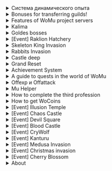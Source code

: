 <details>
<summary>Система динамического опыта</summary>

# Dynamic experience system for Aegis server

Min Reset | Max reset | ExperienceRate
-- | --- | ----
  0 | 10 | 30
  11 | 20 | 28
  21 | 30 | 27
  31 | 40 | 25
  41 | 50 | 24

# Dynamic experience system for Exile server

Min Reset | Max reset | ExperienceRate
-- | --- | ----
  0 | 10 | 1000
  11 | 20 | 950
  21 | 30 | 900
  31 | 40 | 850
  41 | 50 | 800
  51 | 60 | 750
  61 | 70 | 700
  71 | 80 | 650
  81 | 90 | 600
  91 | 100 | 550
  101 | 110 | 500
  111 | 120 | 450
  121 | 130 | 400
  131 | 140 | 350
  141 | 150 | 300
  151 | 160 | 250
  161 | 170 | 200
  171 | 180 | 150
  181 | 190 | 100
  191 | 200 | 50
</details>

<details>
<summary>Bonuses for transferring guilds!</summary>

# First stage of bonuses

## Roster of 10 players gets:

    3x VIP for 15 days.
    3x Power Buff for 3 days.
    3x tickets of your choice.
    1x Panda Pet for 3 days.
    1x stealth mode for 30 days.
 
## Roster of 15 players receives:

    4x VIP for 15 days.
    4x Power Buff for 3 days.
    4x tickets of your choice.
    2x Panda Pet for 3 days.
    2x stealth mode for 30 days.
 

## Roster of 20 players gets:

    6x VIP for 15 days.
    6x Power Buff for 3 days.
    6x ticket of your choice.
    3x Panda Pet for 3 days.
    3x stealth mode for 30 days.

# Second stage of bonuses

## Roster from 10 players who have reached 15 resets gets:

    2x VIP for 15 days.
    2x Power Buff for 3 days.
    2x tickets of your choice.
    1x Panda Pet for 7 days.
    10x Box Of Kundun +4.
    5x Box Of Kundun +5.

## Roster from 15 players who reached 15 resets gets:

    3x VIP for 15 days.
    3x Power Buff for 3 days.
    3x tickets of your choice.
    2x Panda Pet for 7 days.
    15x Box Of Kundun +4.
    10x Box Of Kundun +5.

## Roster from 20 players who reached 15 resets gets:

    4x VIP for 15 days.
    4x Power Buff for 3 days.
    4x tickets of your choice.
    3x Panda Pet for 7 days..
    20x Box Of Kundun +4.
    15x Box Of Kundun +5.

# Third stage of bonuses

## Roster from 10 players who reached 25 resets gets:

    2x VIP for 15 days.
    2x Power Buff for 3 days.
    2x tickets of your choice.
    2x Panda Pet for 7 days.
    10x Box Of Kundun +5.
    5x Jewel Of Bless x30
    3x Jewel of Soul x30

    
## Roster from 15 players who have reached 25 resets gets:

    3x VIP for 15 days.
    3x Power Buff for 3 days.
    3x tickets of your choice.
    3x Panda Pet for 7 days.
    15x Box Of Kundun +5.
    7x Jewel Of Bless x30
    5x Jewel of Soul x30

## Roster from 20 players who reached 25 resets gets:

    4x VIP for 15 days.
    4x Power Buff for 3 days.
    4x tickets of your choice.
    4x Panda Pet for 7 days.
    20x Box Of Kundun +5.
    10x Jewel Of Bless x30
    7x Jewel of Soul x30

# Terms

    Add as admin friends (Discord): WoMu-Admin -#9476
    Guild name.
    Nickname Guild leader.
    Link to Discord channel.
    All players must be active when issuing bonuses.
    Number of transfer players.
</details>

<details>
<summary>Features of WoMu project servers</summary>

## The servers of the WoMu project are different from the classic settings of the 6th season. Below we list only a part of the features of our servers, because there are a lot of them.

### We list the main features below:

>Own system of buffs, at the moment we have already developed 2 buffs. Vip and Power buff. More are planned.

>Ability to expand inventory and chest

![](https://womu.by:8020/images/release129/ext_storage.png)

>Own achievement system that allows the player to upgrade the Power buff on his account

![](https://womu.by:8020/images/release128/achieve_example_en.png)
![](https://womu.by:8020/images/release128/buff_settings_web_en.png)
![](https://womu.by:8020/images/release128/powerbuff_icon.png)
![](https://womu.by:8020/images/release128/powerbuff_hint.png)

>Everyone has the opportunity to be on a par with the donation, there are 6 ways to earn WoCoins on the servers. Even just standing on afk you have the opportunity to earn WoCoins for killing certain mobs.

>Starting bonus system for new players that kicks in after a few weeks of server uptime

![](https://womu.by:8020/images/release132/bonus_start.png)

>Balanced PvP system, on early resets some classes will have an advantage, but closer to full stat each class will be on an equal footing.

>Own system of game quests with a pleasant reward in the form of stat points that do not burn out after a reset. The list of quests will grow in some updates, at the moment you have 200 quests available.

![](https://womu.by:8020/images/quest_system_box.png)

>Own reward system BC, DS, CC, Illusion Temple and Duel ratings

>Main Devias server location, there are Pkclear NPC, Chaos machine, lots of shops, Lahap, NPC for BC, DS, Illustion Template and other main NPCs.

![](https://womu.by:8020/images/ellen_npc.png)

>Demon, Spirit of Guardian, and Golden Fenrir pets have been completely reworked on WoMu servers. These creatures have increased power and can only be obtained through the web shop on the site.
![](https://womu.by:8020/images/angel.png)
![](https://womu.by:8020/images/demon.png)
![](https://womu.by:8020/images/golden_fenrir.png)
![](https://womu.by:8020/images/golden_horse.png)

>Dynamic Grand Reset system with bonuses for doing Gra after a certain reset. More details can be found in the Grand Reset section in the knowledge base.

>Feather for 2nd wings can only be obtained from the Zaikan boss, in just a day you can kill this boss 11 times. The Zaikan boss spawns at a random location in Lorencia every 4 hours and in the Tarkan 2 location at the end as usual, with the same respawn at 4 hours.
Most often, a hare can be found in the Castle deep event.

>The maximum point is +13, but you can get +15 item if you buy it in the web store. This is a good incentive to make GRs and mine WoCoins

>The latest top items (Brave, Titan, Hades sets, etc.) even in non-exe form are not on the server in the drop, you can get these items only in the web store. Again, another reason to do GH

>Reworked locations Davias, Lorencia and Arena

Arena

![](https://womu.by:8020/images/new_arena.png)

Lorencia

![](https://womu.by:8020/images/new_lorencia.png)

>Unique voting reward system for NO DONAT type servers. You can get a VIP account for 24 hours by voting on MMOTOP, which will make your life in the game much easier. Remember that to vote on mmotop you must specify ONLY your login.

>Own client installer that solves all your technical issues with the installation of the game

![](https://womu.by:8020/images/release132/wizard.png)

>Own launcher with the ability to set fixed Zoom for the game client

![](https://womu.by:8020/images/zoom_setting.png)
</details>

<details>
<summary>Kalima</summary>

## What is Kalima?
Kalima is the world of Lord Kundun. Only the one who collects the lost card, which consists of 5 parts, can enter it. There are 7 gates that players of certain levels can enter.

![](https://encrypted-tbn0.gstatic.com/images?q=tbn:ANd9GcSQ1TjfY7kPCN35xd8YPJNRGLywycxDL62cLPp_nUB8su7NXLiuoThC8AJsyCgeQUCBUC8&usqp=CAU)

## How to get to Kalima?
In order to go to the Kalima map, you need to have a ticket for the passage - Lost Map. To get it, you need to get parts of the ticket - Symbol of Kundun. After you collect 5 identical parts of the Symbol of Kundun, they will automatically turn into a Lost Map of the same level as the parts of the ticket.

![](https://encrypted-tbn0.gstatic.com/images?q=tbn:ANd9GcQJ19WePyYE1vQYaXy3D-qJWoUEXA69yUx5bv379QBX9yyJBQfNDSTsgLvWOlC64yh5i6M&usqp=CAU)
![](https://encrypted-tbn0.gstatic.com/images?q=tbn:ANd9GcR9sWV5FlQdN9ph5h5eqUTNuehLHwkh1oC8eb5glRWFZvwhpwodKMUf1f9FdRvpKE6inE8&usqp=CAU)

To get to Kalima, you must throw the ticket out of your inventory and a gate will appear next to you. After clicking on the gate, you will appear in Kalima.

## On the servers of the WoMu project, the Kalima map has a special meaning, the % drop of zen in this map is increased and this map is the main one for gemstone farming.

The ticket cannot be dropped in the safe area
The gate after the ticket is thrown out only exists for a minute
You can enter Kalima in parties
If you get killed in Kalima, you will spawn in Lorencia
Each level of the Kalima map has certain level requirements for characters who want to get there.

MG, DL

![](https://encrypted-tbn0.gstatic.com/images?q=tbn:ANd9GcSe11MchyEqvVjkWBtEaQdSMuZmfYygP4UdWPY6IORhIC_QLjIQGGYRBzWefzXeKrnxCTc&usqp=CAU)

DK, DW, FE, SU

![](https://encrypted-tbn0.gstatic.com/images?q=tbn:ANd9GcS5v3fwcjxnaGewFZKwruXnXo3Iz4yKnJSX85pDHsNqN1mt53CL13xufHCZ4jqZo4n660E&usqp=CAU)

## Illusion of Kundun

The illusion of Kundun was created by Kundun himself. After killing him, a gate appears that will teleport you to the next level of Kalima.

![](https://encrypted-tbn0.gstatic.com/images?q=tbn:ANd9GcSlY1tGam8hovqgUJPLwVm6Okmawd08bK27gu7rpxVSw38PHGu5Q2id-Fzfom4SDqhUjkc&usqp=CAU)

## Kundun

Kundun is the boss at the end of Kalima 7. He has a special skill that makes him unable to damage him for 20 seconds, while restoring his health, so killing him is sometimes very difficult. After killing him, you can drop from one to three Ancient items. The next time, just like Illusion of Kundun, the Kundun boss will appear after 24 hours from the moment of his death.

![](https://encrypted-tbn0.gstatic.com/images?q=tbn:ANd9GcTx8zWOtyE_UJ-wKd5Tww88_t4_j0lQak8LdyQ7RoEUtAOVDGUbeBa_1zzQPYqNPc_7cLk&usqp=CAU)

The list of rewards for each Kalima boss and their spawns can be viewed below:

|Boss|Reward|Location|Respawn time
|--|--|--|--|
|Illusion of Kundun | Box of kundun +1 | Kalima 1 | 3 hours
|Illusion of Kundun | Box of kundun +2 | Kalima 2 | 6 hours
|Illusion of Kundun | Box of kundun +3 | Kalima 3 | 9 hours
|Illusion of Kundun | Box of kundun +4 | Kalima 4 | 12 hours
|Illusion of Kundun | Box of kundun +5 | Kalima 5 | 15 hours
|Illusion of Kundun | Box of kundun +5 | Kalima 6 | 18 hours
|Kundun| 3 Ancient items | Kalima 7 | 24 hours
</details>

<details>
<summary>Goldes bosses</summary>

The Golden Kundun invaded the Mu mainland. Find him and kill him for rewards!

Boss schedule:
00:15, 03:15, 06:15, 09:15, 12:15, 15:15, 18:15, 21:15

|Boss|Count|Location
|--|--|--|
|Golden Budge Dragon | 3 | Noria, Lorencia, Devias
|Golden Goblin | 5 | Noria Lorencia
|Golden Titan | 5 | Devias
|Golden Derkon | 3 | Noria, Lorencia, Devias
|Golden Lizard King | 4 | Atlans
|Golden Wheel| 5 | Tarkan
|Golden Vepar| 5 | Atlans
|Golden Soldier| 3 | Tarkan
|Golden Tantalos| 3 | Tarkan
</details>
</details>

<details>
<summary>[Event] Raklion Hatchery</summary>

Selupan bos v igre Mu online, yego logovo nakhoditsya v zasnezhennykh zemlyakh LaCleon ![](https://encrypted-tbn0.gstatic.com/images?q=tbn:ANd9GcTI9iLgD4yUVF2EvRzHlhCvjBx_2oe1kkNbOL0SzmUm4BhULXmBbRBprwCZjaba24B7SnY&usqp=CAU) 1) Vkhod v lokatsiyu LaCleon 2) Vorota k bosu 3) Logovo Selupana The Hatchery Gate open opoveshcheniye o nachale kvesta, vorota k Selupan otkryty. Posle vkhoda v logovo vam nuzhno budet unichtozhit' kladku bosa. ![](https://encrypted-tbn0.gstatic.com/images?q=tbn:ANd9GcTA8DVbrQHyJH_0qqZxJLhdd9WLnwCks_V21q2XSTePAoJysd4P8xhK94QV1HzyfhQ732o&usqp=CAU) Cherez nekotoroye vremya Selupan sumonit sebe v pomoshch' paukov. Vorota v logovo zakroyutsya cherez pyat' minut. Posle zakrytiya vorot poyavitsya bos Selupan. ![](https://encrypted-tbn0.gstatic.com/images?q=tbn:ANd9GcRApx2KX2IQoCHr0WPZC3S5aE63fLe7vZ1oWbwHTLlKvA0SkwBJ8a7xuAw0EHPRlJC1H5g&usqp=CAU) Selupan ochen' sil'nyy bos obladayushchiy ogromnym kolichestvom zhizni i zashchity, ispol'zuyushchiy bol'shoye kolichestvo skilov: yad, zamorozka, teleport, otbrasyvaniye, sumon okhrany. Posle udachnogo zaversheniya reyda Selupan vozobnovit svoi sily rovno cherez sutki s minuty gibeli i budet opyat' gotov vstretitsya s zhitelemi kontinenta Mu Online, posyagnuvshimi na yego vladeniya. Drop s Selupan'a eto srazu tri Excellent veshchi iz spiska nizhe:
Ещё
1 266 / 5 000
Результаты перевода
Selupan is a boss in the game Mu online, his lair is in the snowy lands of LaCleon

![](https://encrypted-tbn0.gstatic.com/images?q=tbn:ANd9GcTI9iLgD4yUVF2EvRzHlhCvjBx_2oe1kkNbOL0SzmUm4BhULXmBbRBprwCZjaba24B7SnY&usqp=CAU)

1) Entrance to the LaCleon location
2) Gate to the boss
3) Selupana's Lair

The Hatchery Gate open notification about the beginning of the quest, the gate to Selupan is open. After entering the lair, you will need to destroy the boss's clutch.

![](https://encrypted-tbn0.gstatic.com/images?q=tbn:ANd9GcTA8DVbrQHyJH_0qqZxJLhdd9WLnwCks_V21q2XSTePAoJysd4P8xhK94QV1HzyfhQ732o&usqp=CAU)

After a while, Selupan will summon spiders to help him.

The gate to the lair will close in five minutes. After the gate closes, the boss Selupan will appear.

![](https://encrypted-tbn0.gstatic.com/images?q=tbn:ANd9GcRApx2KX2IQoCHr0WPZC3S5aE63fLe7vZ1oWbwHTLlKvA0SkwBJ8a7xuAw0EHPRlJC1H5g&usqp=CAU)

Selupan is a very strong boss with a huge amount of life and defense, using a large number of skills: poison, freeze, teleport, knockback, guard sumon. After the successful completion of the raid, Selupan will resume its forces exactly one day after the moment of death and will again be ready to meet with the inhabitants of the Mu Online continent, who have encroached on his possessions. Drop from Selupan is three Excellent items from the list below:

    Knight Blade
    Sword Dancer
    Great Lord Scepter
    Arrow Viper Bow
    Great Reign Crossbow
    Staff of Kundun
    Elemental Mace
    Demonic Stick
    Book of Neil
    Dragon Shield
    Grand Soul Shield
    Elemental Shield
    Dark Soul Helm
    Dark Soul Armor
    Dark Soul Pants
    Dark Soul Gloves
    Dark Soul Bots
    Great Dragon Helm
    Great Dragon Armor
    Great Dragon Pants
    Great Dragon Gloves
    Great Dragon Bots
    Red Spirit Helm
    Red Spirit Armor
    Red Spirit Pants
    Red Spirit Gloves
    Red Spirit Bots
    Hurricane Armor
    Hurricane Pants
    Hurricane Gloves
    Hurricane Bots
    Dark Master Helm
    Dark Master Armor
    Dark Master Pants
    Dark Master Gloves
    Dark Master Bots
    Demonic Helm
    Demonic Armor
    Demonic Pants
    Demonic Gloves
    Demonic Bots
</details>

<details>
<summary>Skeleton King Invasion</summary>

## What is Skeleton King Invasion?

Skeleton King Invasion - once a day one of the most powerful Skeleton King bosses appears on the Arena map at the very end of it at 21:30 Minsk time.

![](https://encrypted-tbn0.gstatic.com/images?q=tbn:ANd9GcRyTEgNqJBSOHS-PgVfROLYz6QCvUjbcL3DSZNbIXLv_pk-_sxJtAGEMfF5fQ_UxGwwIA&usqp=CAU)

It is very difficult to kill this boss alone, so it is better to act in a group.

This boss can drop one item from the list below:

    Bone Blade
    Explosion Blade
    Solei Sceptor
    Sylph Wind Bow
    Grand Viper Staff
    Storm Blitz Stick
    Book of Lagle
    Venom Mist Helm
    Venom Mist Armor
    Venom Mist Pants
    Venom Mist Gloves
    Venom Mist Bots
    Dragon Knight Helm
    Dragon Knight Armor
    Dragon Knight Pants
    Dragon Knight Gloves
    Dragon Knight Bots
    Sylphid Ray Helm
    Sylphid Ray Armor
    Sylphid Ray Pants
    Sylphid Ray Gloves
    Sylphid Ray Bots
    Volcano Armor
    Volcano Pants
    Volcano Gloves
    Volcano Bots
    Sunlight Helm
    Sunlight Armor
    Sunlight Pants
    Sunlight Gloves
    Sunlight Bots
    Storm Blitz Helm
    Storm Blitz Armor
    Storm Blitz Pants
    Storm Blitz Gloves
    Storm Blitz Bots
</details>

<details>
<summary>Rabbits Invasion</summary>

## What is Rabbits Invasion?

Rabbits Invasion - once a day, white rabbits appear all over the Devias map at 22:45 Minsk time for the next 15 minutes.

![](https://encrypted-tbn0.gstatic.com/images?q=tbn:ANd9GcS_t5f1eZSS2CzXZmoFtc6KLwwy1dgGkcg8Eq7Y000ybPRzAi-Qb24Huj4lfIhSPCHdclE&usqp=CAU
)

During the quests you have the opportunity to get a lot of different rewards. The more rabbits you kill in 15 minutes, the more rewards you get, it all depends on your speed of killing rabbits. With optimal farming, even 1000 rabbits can be killed.

Each rabbit can drop 1 stone from the list below:

    Jewel of Bless
    Jewel of Soul
    Jewel of Chaos
    Jewel of Life

In addition to this, from each rabbit you get 1 WCoinC point, which can then be exchanged on the website for WoCoins. With a good farming speed, you have the opportunity to earn WoCoins in large volumes every day.

Also, while killing rabbits, you complete the "Rabbit Skin" achievement.
</details>


<details>
<summary>Castle deep</summary>

This event is held in the Valley of Loren and aims to kill as many mobs as possible and the Zaikan boss.

Opening hours:
4 times a day
Duration:
30 minutes

## The Castle Deep event consists of 3 stages:
![alt text](https://encrypted-tbn0.gstatic.com/images?q=tbn:ANd9GcRUoU0-e6kyuQosxEQ2w2MmMlHEgopSUpI0C043BhJtvrWZO7Cl1e5BTNq8pZcxCys7U80&usqp=CAU)

## Stage 1
Monster Invasions for 10 minutes in Sector A

    Poison Shadow
    Cursed Wizard
    death cow
    Devil
    death knight
    Death Gorgon
    Great Bahamut
    Silver Valkyrie
    Lizard King
    Mutant

## Stage 2
Monster Invasions for 10 minutes in Sector B

    Alquamos
    bloody wolf
    Mega Crust
    Iron Wheel
    Queen Rainer
    Tantallos
    Beam Knight
    Drakan
    Alpha Crust
    phantom knight
    Ax Warrior
    Lizard Warrior
    Aegis
    Lord Centurion
    bloody soldier
    death angel
    Necron
    Beam Knight
    Drakan
    Elite Orc

## Stage 3
Monster Invasions for 10 minutes in Sector B

    Zaikan (Boss)
    Hydra
    Orc Archer
    spirit knight
    Zaikan
    Alpha Crust
    Mutant
    Poison Golem
    queen bee
    fire golem

With Zaikan, you can drop one of the following items:

>Loch's Feather or Crest of Monarch has a 95% chance to drop

>Any random item with a 5% chance

After killing Zaikan, the nickname of the character who killed him will be announced to the entire server
</details>

<details>
<summary>Grand Reset</summary>

## Grand reset, you have the opportunity to immediately get from 500 to 1200 WoCoins in one go for a grand reset of your character.
Requirements for a grand reset:
- Your character must have 50% resets of the server's reset limit.
- Your character must be level 400.
- Your account must not be online I'm in the game.

When performing a Grand Reset, all your current resets will be reset and your character will receive WoCoins in the amount depending on the number of resets reset. You can spend your WoCoins in the store on the site. It contains top-end Full Excellent armor, shields and weapons. Your character will receive 10,000 free stats.

> If your character used the resets from the starter pack, the system will deduct WoCoins depending on the number of resets in the starter pack. This rule is valid only 1 time, all subsequent WoCoins for grand resets will be credited without penalty.

## Bonus system

You have the opportunity to get more WoCoins for the Grand Reset if you meet the conditions described below:

- You will receive +10% WoCoins reward if you perform a Grand Reset with 75% of resets from the server reset limit and above.
- You will receive +20% WoCoins reward if you perform a Grand Reset on the maximum reset.
</details>

<details>
<summary>Achievement System</summary>

Each character on the account has a Power buff that can be upgraded through completing achievements. Power buff increases defense, damage, critical damage and hp. ![alt text](https://womu.by:8020/images/release128/powerbuff_icon.png) You can see exactly how much your characteristics increase on the website in your account in the section with your characters, where you make the reset. ![alt text](http://womu.by:8020/images/release132/power_buff_settings_webEn.png) There is a more convenient way, every time you visit a character, you will have a tooltip with full information about the strength of your buff's buff in the game's system chat. Power buff stats are updated every hour. ![alt text](http://womu.by:8020/images/release128/powerbuff_hint.png) The achievement system covers all aspects of gameplay, including exploration, PvE, PvP, event attendance, crafting, and trading. For completing achievements, players receive rewards in the form of achievement points. ![alt text](https://womu.by:8020/images/release132/achieve_exampleEn.png) Each achievement has three levels. When you complete a level, you get achievement points and move on to the next level. Levels achieved are marked with asterisks. 
Achievement Rewards: 
- Level 1 = 1 point 
- Level 2 = 2 points 
- Level 3 = 3 points 

Achievements are account-bound and you can complete them with any character on your account. Each user has the opportunity to purchase 100 levels of Power buff for 12 or 72 hours for WoCoins. The purchase is made on the website in the section [**Services/Operations with characters/Purchase buff**](http://localhost:3000/account/services/powerbuff) .

</details>

<details>
<summary>A guide to quests in the world of WoMu</summary>

|#  | Monstr      |Count  | Location | Reward      |
|---| ------------ | ----- | -------- | ----------- |
|1  | [Budge Dragon](http://womu.by:8010/images/quests/img_monsters_lorencia_budgeDragon.jpg) | 5     | Lorencia | Silver Medal|
|2  | [Houndn](http://womu.by:8010/images/quests/img_monsters_lorencia_hound_2.jpg) | 10     | Lorencia | 5 Stats Points|
|3  | [Lich](http://womu.by:8010/images/quests/img_monsters_lorencia_lich.jpg) | 10     | Lorencia | Heart of love|
|4  | [Giant](http://womu.by:8010/images/quests/img_monsters_lorencia_giant.jpg) | 10     | Lorencia | 5 Stats Points|
|5  | [Skeleton](http://womu.by:8010/images/quests/img_monsters_lorencia_skeleton.jpg) | 10     | Lorencia | Gold Medal|
|6  | [Worm](http://womu.by:8010/images/quests/img_monsters_devias_worm.jpg) | 10     | Lorencia | 5 Stats Points|
|7  | [Hommerd](http://womu.by:8010/images/quests/img_monsters_devias_hoummerd.jpg) | 15     | Devias | Heart of Love|
|8  | [Assassin](http://womu.by:8010/images/quests/img_monsters_devias_assasin.jpg) | 15     | Devias | Jewel of Chaos|
|9  | [Cyclops](http://womu.by:8010/images/quests/img_monsters_dungeons_cylops.jpg) | 15     | Dungeon  | 5 Stats Points|
|10 | [Elite Yeti](http://womu.by:8010/images/quests/img_monsters_devias_eliteYety.jpg) | 20     | Devias | Box of heaven|
|11 | [Ice Queen](http://womu.by:8010/images/quests/img_monsters_devias_iceQueen.jpg) | 25     | Devias | Star of Sacred Birth|
|12 | [Goblin](http://womu.by:8010/images/quests/img_monsters_noria_goblin.jpg) | 5     | Noria | 10 Stats Points|
|13 | [Larva](http://womu.by:8010/images/quests/img_monsters_dungeons_larva.jpg) | 20     | Dungeon | Gold Medal|
|14 | [Chief Skeleton Warrior](http://womu.by:8010/images/quests/img_monsters_lorencia_skeleton.jpg) | 20     | Dungeon | Heart of Love|
|15 | [Dark Knight](http://womu.by:8010/images/quests/img_monsters_dungeons_darkKnight.jpg) | 20     | Dungeon | Orb of Twisting Slash|
|16 | [Elite Yeti](http://womu.by:8010/images/quests/img_monsters_devias_eliteYety.jpg) | 30     | Devias | 10 Stats Points|
|17 | [Poison Bull Fighter](http://womu.by:8010/images/quests/img_monsters_dungeons_posionBullFighter.jpg) | 20     | Dungeon | Box of heaven|
|18 | [Thunder Lich](http://womu.by:8010/images/quests/img_monsters_dungeons_thunderLich.jpg) | 10     | Dungeon | Scroll of Evil Spirit|
|19 | [Bahamut](http://womu.by:8010/images/quests/img_monsters_atlans_bahamut.jpg) | 15     | Atlans | 10 Stats Points|
|20 | [Valkyrie](http://womu.by:8010/images/quests/img_monsters_atlans_valkyrie.jpg) | 25     | Atlans | Lost Map +1|
|21 | [Aegis](http://womu.by:8010/images/quests/img_monsters_kalima_aegis.jpg) | 5     | Kalima 1 | 10 Stats Points|
|22 | [Gorgon](http://womu.by:8010/images/quests/img_monsters_dungeons_gorgon.jpg) | 50     | Dungeon | Star of Sacred Birth|
|23 | [Spider](http://womu.by:8010/images/quests/img_monsters_lorencia_spider.jpg) | 10     | Lorencia | 15 Stats Points|
|24 | [Shadow](http://womu.by:8010/images/quests/img_monsters_lostTower_shadow.jpg) | 35     | Lost Tower 1 | Box of heaven|
|25 | [Poison Shadow](http://womu.by:8010/images/quests/img_monsters_lostTower_poisonShadow.jpg) | 35     | Lost Tower 2 | Box of heaven|
|26 | [Cursed Wizard](http://womu.by:8010/images/quests/img_monsters_lostTower_cursed.jpg) | 40     | Lost Tower 3 | Ring of Wizard|
|27 | [Elite Yeti](http://womu.by:8010/images/quests/img_monsters_devias_eliteYety.jpg) | 35     | Devias | 15 Stats Points|
|28 | [Death Cow](http://womu.by:8010/images/quests/img_monsters_lostTower_dethCow.jpg) | 40     | Lost Tower 3 | Jewel of Chaos|
|29 | [Devil](http://womu.by:8010/images/quests/img_monsters_atlans_valkyrie.jpg) | 25     | Lost Tower 4 | Pendant of Lighting +9|
|30 | [Death Knight](http://womu.by:8010/images/quests/img_monsters_lostTower_deathKnight.jpg) | 55     | Lost Tower 6 | 15 Stats Points|
|31 | [Death Gorgon](http://womu.by:8010/images/quests/img_monsters_lostTower_deathGorgon.jpg) | 50     | Lost Tower 7 | Lost Map +2|
|32 | [Rogue Centurion](http://womu.by:8010/images/quests/img_monsters_kalima_lordCenturion.jpg) | 10     | Kalima 2 | Jewel of Bless|
|33 | [Devil](http://womu.by:8010/images/quests/img_monsters_lostTower_devil.jpg) | 30     | Lost Tower 4 | 15 Stats Points|
|34 | [Balrog](http://womu.by:8010/images/quests/img_monsters_lostTower_balrog.jpg) | 20     | Lost Tower 7 | Star of Sacred Birth|
|35 | [Elite Goblin](http://womu.by:8010/images/quests/img_monsters_noria_eliteGoblin.jpg) | 15     | Noria | 20 Stats Points|
|36 | [Great Bahamut](http://womu.by:8010/images/quests/img_monsters_atlans_bahamut.jpg) | 70     | Atlans 2 | Box of heaven|
|37 | [Fortune Pouch](http://womu.by:8010/images/quests/4c12b40720818a67d6298fe1df796bec.png) | 1     | Elveland | Jewel of Life|
|38 | [Silver Valkyrie](http://womu.by:8010/images/quests/img_monsters_atlans_silverValkyre.jpg) | 75     | Atlans 2 | 20 Stats Points|
|39 | [Elite Yeti](http://womu.by:8010/images/quests/img_monsters_devias_eliteYety.jpg) | 100     | Devias | 20 Stats Points|
|40 | [Lizard King](http://womu.by:8010/images/quests/img_monsters_atlans_lizardKing.jpg) | 80     | Atlans 2 | Jewel of Creation|
|41 | [Death Angel](http://womu.by:8010/images/quests/img_monsters_kalima_deathAngel.jpg) | 50     | Kalima 3 | 20 Stats Points|
|42 | [Ice Monster](http://womu.by:8010/images/quests/img_monsters_devias_iceMonster.jpg) | 10     | Devias | Jewel of Soul|
|43 | [Hydra](http://womu.by:8010/images/quests/img_monsters_atlans_hydra.jpg) | 100     | Atlans | 50 Stats Points|
|44 | [Bull Fighter](http://womu.by:8010/images/quests/img_monsters_lorencia_hound.jpg) | 10     | Lorencia | Box of Luck|
|45 | [Mutant](http://womu.by:8010/images/quests/img_monsters_tarkan_mutant.jpg) | 90     | Tarkan | 30 Stats Points|
|46 | [Fortune Pouch](http://womu.by:8010/images/quests/4c12b40720818a67d6298fe1df796bec.png) | 3     | Elveland | Jewel of Bless|
|47 | [Bloody Wolf](http://womu.by:8010/images/quests/img_monsters_tarkan_bloodyWolf.jpg) | 95     | Tarkan | 30 Stats Points|
|48 | [Elite Yeti](http://womu.by:8010/images/quests/img_monsters_devias_eliteYety.jpg) | 125     | Devias | Star of Sacred Birth|
|49 | [Alquamos](http://womu.by:8010/images/quests/img_monsters_icarus_alquamos.jpg) | 100     | Icarus | 30 Stats Points|
|50 | [Mega Crust](http://womu.by:8010/images/quests/img_monsters_icarus_megaCrust.jpg) | 95     | Icarus | 30 Stats Points|
|51 | [Blood Soldier](http://womu.by:8010/images/quests/img_monsters_kalima_bloodSoldier.jpg) | 60     | Kalima 4 | Star of Sacred Birth|
|52 | [Iron Wheel](http://womu.by:8010/images/quests/img_monsters_tarkan_ironWheel.jpg) | 110     | Tarkan | 30 Stats Points|
|53 | [Queen Rainier](http://womu.by:8010/images/quests/img_monsters_icarus_qeenRanier.jpg) | 105     | Icarus | Monarch's Crest|
|54 | [Tantalos](http://womu.by:8010/images/quests/img_monsters_tarkan_tantalos.jpg) | 120     | Tarkan 2 | Jewel of Creation|
|55 | [Beam Knight](http://womu.by:8010/images/quests/img_monsters_tarkan_beamKnight.jpg) | 125     | Tarkan 2 | 30 Stats Points|
|56 | [Death Beam Knight](http://womu.by:8010/images/quests/img_monsters_tarkan_deathBeamKnight.jpg) | 1     | Tarkan | 100 Stats Points|
|57 | [Beetle Monster](http://womu.by:8010/images/quests/img_monsters_noria_beetleMonster.jpg) | 60     | Noria | Box of Kundun +1|
|58 | [Death Tree](http://womu.by:8010/images/quests/img_monsters_aida_deathTree.jpg) | 135     | Aida | 35 Stats Points|
|59 | [Rogue Centurion](http://womu.by:8010/images/quests/img_monsters_kalima_lordCenturion.jpg) | 140     | Kalima 4 | Jewel of chaos|
|60 | [Forest Orc](http://womu.by:8010/images/quests/img_monsters_aida_forestOrc.jpg) | 145     | Aida | Gemstone|
|61 | [Elite Yeti](http://womu.by:8010/images/quests/img_monsters_devias_eliteYety.jpg) | 150     | Devias | 70 Stats Points|
|62 | [Death Rider](http://womu.by:8010/images/quests/img_monsters_aida_deathRider.jpg) | 155     | Aida | Higher Refining Stone|
|63 | [Fortune Pouch](http://womu.by:8010/images/quests/4c12b40720818a67d6298fe1df796bec.png) | 5     | Elveland | Jewel of Life|
|64 | [Drakan](http://womu.by:8010/images/quests/img_monsters_icarus_drakan.jpg) | 160     | Icarus | 35 Stats Points|
|65 | [Alpha Crust](http://womu.by:8010/images/quests/img_monsters_icarus_alphaCrust.jpg) | 165     | Icarus | 35 Stats Points|
|66 | [Destructive ogre soldier](http://womu.by:8010/images/quests/ww_org.png) | 5     | Noria, Lorencia, Devias | Jewel of Bless|
|67 | [Phantom Knight](http://womu.by:8010/images/quests/img_monsters_icarus_phantomKnight.jpg) | 170     | Icarus | 35 Stats Points|
|68 | [Great Drakon](http://womu.by:8010/images/quests/img_monsters_icarus_redDrakan.jpg) | 150     | Icarus | 35 Stats Points|
|69 | [Phoenix Of Darkness](http://womu.by:8010/images/quests/img_monsters_icarus_phonixOfDarkness.jpg) | 1     | Icarus | 100 Stats Points|
|70 | [Hunter](http://womu.by:8010/images/quests/img_monsters_noria_hunter.jpg) | 1     | Noria | Box of Kundun +2|
|71 | [Splinter Wolf](http://womu.by:8010/images/quests/img_monsters_kanturu_splinterWolf.jpg) | 180     | Kanturu | 40 Stats Points|
|72 | [Fortune Pouch](http://womu.by:8010/images/quests/4c12b40720818a67d6298fe1df796bec.png) | 10     | Elveland | Jewel of Life|
|73 | [Iron Rider](http://womu.by:8010/images/quests/img_monsters_kanturu_ironRider.jpg) | 190     | Kanturu | 40 Stats Points|
|74 | [Elite Yeti](http://womu.by:8010/images/quests/img_monsters_devias_eliteYety.jpg) | 125     | Devias | 40 Stats Points|
|75 | [Satyros](http://womu.by:8010/images/quests/img_monsters_kanturu_satyros.jpg) | 200     | Kanturu | 40 Stats Points|
|76 | [Chief Skeleton Warrior](http://womu.by:8010/images/quests/bc_warrior.png) | 300     | BC+8, Devias in castle | Loch's Feather|
|77 | [White Wizard](http://womu.by:8010/images/quests/ww.png) | 1     | Noria, Lorencia, Devias | 40 Stats Points|
|78 | [Blue Golem](http://womu.by:8010/images/quests/img_monsters_aida_blueGolem.jpg) | 200     | Aida 2 | Higher Refining Stone|
|79 | [Death Angel](http://womu.by:8010/images/quests/img_monsters_kalima_deathAngel.jpg) | 70     | Kalima 5 | 40 Stats Points|
|80 | [Blade Hunter](http://womu.by:8010/images/quests/img_monsters_kanturu_bladeHunter.jpg) | 220     | Kanturu 2 | Jewel of Guardian|
|81 | [Blue Golem](http://womu.by:8010/images/quests/img_monsters_aida_blueGolem.jpg) | 230     | Aida 2 | Gemstone|
|82 | [Kentauros](http://womu.by:8010/images/quests/img_monsters_kanturu_kentauros.jpg) | 240     | Kanturu 2 | 40 Stats Points|
|83 | [Golden Derkon](http://womu.by:8010/images/quests/golden_dragon.png) | 1     | Noria, Lorencia, Devias | 100 Stats Points|
|84 | [Hell Maine](http://womu.by:8010/images/quests/img_monsters_aida_hellmaine.jpg) | 5     | Aida2 | 100 Stats Points|
|85 | [Gigantis](http://womu.by:8010/images/quests/img_monsters_kanturu_gigantis.jpg) | 50     | Kanturu | 45 Stats Points|
|86 | [Fortune Pouch](http://womu.by:8010/images/quests/4c12b40720818a67d6298fe1df796bec.png) | 15     | Elveland | Jewel of Life|
|87 | [Berserker](http://womu.by:8010/images/quests/img_monsters_kanturu_berserk.jpg) | 500     | Kanturu 2 | 45 Stats Points|
|88 | [Elite Yeti](http://womu.by:8010/images/quests/img_monsters_devias_eliteYety.jpg) | 250     | Devias | Jewel of Bless|
|89 | [Genocider](http://womu.by:8010/images/quests/img_monsters_kanturu_genocider.jpg) | 600     | Kanturu 3 | 45 Stats Points|
|90 | [Witch Queen](http://womu.by:8010/images/quests/img_monsters_aida_witchQueen.jpg) | 30     | Aida 2 | 45 Stats Points|
|91 | [Aegis](http://womu.by:8010/images/quests/img_monsters_kalima_aegis.jpg) | 80     | Kalima 6 | Gemstone|
|92 | [Golden Budge Dragons](http://womu.by:8010/images/quests/01.png) | 1     | Noria, Lorencia, Devias | 45 Stats Points|
|93 | [Giant Ogre](http://womu.by:8010/images/quests/bc_blood04.jpg) | 300     | BC+8, Devias in castle | 45 Stats Points|
|94 | [Genocider](http://womu.by:8010/images/quests/img_monsters_kanturu_genocider.jpg) | 50     | Kanturu 3 | 45 Stats Points|
|95 | [Golden Goblin](http://womu.by:8010/images/quests/golden_goblin.png) | 50     | Noria, Lorencia | Box of Kundun +1|
|96 | [Death Beam Knight](http://womu.by:8010/images/quests/img_monsters_tarkan_deathBeamKnight.jpg) | 3     | Tarkan | 45 Stats Points|
|97 | [Phoenix Of Darkness](http://womu.by:8010/images/quests/img_monsters_icarus_phonixOfDarkness.jpg) | 3     | Icarus | 45 Stats Points|
|98 | [Hell Maine](http://womu.by:8010/images/quests/img_monsters_aida_hellmaine.jpg) | 5     | Aida 2 | 45 Stats Points|
|99 | [Red Dragon](http://womu.by:8010/images/quests/red_dragon.png) | 1     | Noria/Devias/Lorencia | 150 Stats Points|
|100| [Elite Bull Fighter](http://womu.by:8010/images/quests/img_monsters_lorencia_eliteBullFighter.jpg) | 60     | Lorencia | Box of Kundun +2|
|101| [Agon](http://womu.by:8010/images/quests/img_monsters_noria_agon.jpg) | 60     | Noria | Box of Kundun +1|
|102| [Persona](http://womu.by:8010/images/quests/img_monsters_kanturu_persona.jpg) | 500     | Kanturu Relics | 50 Stats Points|
|103| [Fortune Pouch](http://womu.by:8010/images/quests/4c12b40720818a67d6298fe1df796bec.png) | 20     | Elveland | Jewel of Chaos|
|104| [Twin Tail](http://womu.by:8010/images/quests/img_monsters_kanturu_twinTail.jpg) | 1000     | Kanturu Relics | 50 Stats Points|
|105| [Elite Yeti](http://womu.by:8010/images/quests/img_monsters_devias_eliteYety.jpg) | 300     | Devias | Jewel of Bless|
|106| [Witch Queen](http://womu.by:8010/images/quests/img_monsters_aida_witchQueen.jpg) | 40     | Aida 2 | 50 Stats Points|
|107| [Red Skeleton Knight](http://womu.by:8010/images/quests/bc_blood05.jpg) | 400     | BC+8, Devias in castle | 50 Stats Points|
|108| [Dreadfear](http://womu.by:8010/images/quests/img_monsters_kanturu_dreadFear.jpg) | 1200     | Kanturu Relics | Jewel Of Bless|
|109| [Golden Soldier](http://womu.by:8010/images/quests/golden_solder.png) | 2     | Devias | 50 Stats Points|
|110| [Genocider](http://womu.by:8010/images/quests/img_monsters_kanturu_genocider.jpg) | 1300     | Kanturu 3 | 50 Stats Points|
|111| [Necron](http://womu.by:8010/images/quests/img_monsters_kalima_necron.jpg) | 60     | Kalima 7 | Jewel of Guardian|
|112| [Golden Titan](http://womu.by:8010/images/quests/golden_titan.jpg) | 2     | Devias | Box of Kundun +2|
|113| [Genocider](http://womu.by:8010/images/quests/img_monsters_kanturu_genocider.jpg) | 1400     | Kanturu 3 | 50 Stats Points|
|114| [Magic Skeleton](http://womu.by:8010/images/quests/bc_blood06.jpg) | 500     | BC+8, Devias in castle | Jewel of Harmony|
|115| [White Wizard](http://womu.by:8010/images/quests/ww.png) | 3     | Noria, Lorencia, Devias | 50 Stats Points|
|116| [Illusion of Kundun](http://womu.by:8010/images/quests/img_monsters_kalima_illusionOfKundum.jpg) | 1     | Kalima 1 | 50 Stats Points|
|117| [Yeti](http://womu.by:8010/images/quests/img_monsters_devias_yeti.jpg) | 10     | Devias | 50 Stats Points|
|118| [Dreadfear](http://womu.by:8010/images/quests/img_monsters_kanturu_dreadFear.jpg) | 1500     | Kanturu Relics | 50 Stats Points|
|119| [Zaikan](http://womu.by:8010/images/quests/zaikan.jpg) | 2     | Tarkan2/Lorencia/ Castle deep | 200 Stats Points|
|120| [Giant](http://womu.by:8010/images/quests/img_monsters_lorencia_giant.jpg) | 100     | Lorencia | Box of Kundun +2|
|121| [Great Drakon](http://womu.by:8010/images/quests/img_monsters_icarus_redDrakan.jpg) | 500     | Icarus | 60 Stats Points|
|122| [Illusion of Kundun](http://womu.by:8010/images/quests/img_monsters_kalima_illusionOfKundum.jpg) | 1     | Kalima 2 | Gemstone|
|123| [Tantalos](http://womu.by:8010/images/quests/img_monsters_tarkan_tantalos.jpg) | 750     | Tarkan | 60 Stats Points|
|124| [Fortune Pouch](http://womu.by:8010/images/quests/4c12b40720818a67d6298fe1df796bec.png) | 25     | Elveland | 10 Jewel of Bless|
|125| [Splinter Wolf](http://womu.by:8010/images/quests/img_monsters_kanturu_splinterWolf.jpg) | 2000     | Kanturu | 60 Stats Points|
|126| [Chief Skeleton Warrior](http://womu.by:8010/images/quests/bc_warrior.png) | 1000     | BC+8, Devias in castle | 60 Stats Points|
|127| [Ice Monster](http://womu.by:8010/images/quests/img_monsters_devias_iceMonster.jpg) | 50     | Devias | Ring of Ice +9|
|128| [Rogue Centurion](http://womu.by:8010/images/quests/img_monsters_kalima_lordCenturion.jpg) | 2500     | Kalima 7 | 60 Stats Points|
|129| [White Wizard](http://womu.by:8010/images/quests/ww.png) | 3     | Noria, Lorencia, Devias | Ring of Wind +9|
|130| [Iron Rider](http://womu.by:8010/images/quests/img_monsters_kanturu_ironRider.jpg) | 2600     | Kanturu | 60 Stats Points|
|131| [Chaos Castle](http://womu.by:8010/images/quests/cc.png) | 10     | Chaos Castle Master Level | 60 Stats Points|
|132| [Balrogs](http://womu.by:8010/images/quests/img_monsters_lostTower_balrog.jpg) | 50     | Lost Tower 7 | 60 Stats Points|
|133| [Golden Dragon](http://womu.by:8010/images/quests/golden_dragon.png) | 3     | Noria, Lorencia, Devias | Box of Kundun +2|
|134| [Great Bahamut](http://womu.by:8010/images/quests/img_monsters_atlans_greatBahamut.jpg) | 2700     | Atlans 2 | 60 Stats Points|
|135| [Fortune Pouch](http://womu.by:8010/images/quests/4c12b40720818a67d6298fe1df796bec.png) | 30     | Elveland | 60 Stats Points|
|136| [Dreadfear](http://womu.by:8010/images/quests/img_monsters_kanturu_dreadFear.jpg) | 2800     | Kanturu Relics | 60 Stats Points|
|137| [White Wizards](http://womu.by:8010/images/quests/ww.png) | 1     | Devias, Noria, Lorencia | Jewel of Harmony|
|138| [Red Dragon](http://womu.by:8010/images/quests/red_dragon.png) | 2     | Devias, Noria, Lorencia | 10 Jewel of Soul|
|139| [Twin Tail](http://womu.by:8010/images/quests/img_monsters_kanturu_twinTail.jpg) | 3000     | Kanturu Relics | 60 Stats Points|
|140| [Illusion of Kundun](http://womu.by:8010/images/quests/img_monsters_kalima_illusionOfKundum.jpg) | 1     | Kalima 3 | Invitation to Santa Village|
|141| [Dreadfear](http://womu.by:8010/images/quests/img_monsters_kanturu_dreadFear.jpg) | 3000     | Kanturu Relics | 60 Stats Points|
|142| [Golden Lizard King](http://womu.by:8010/images/quests/golden_lizard.jpeg) | 3     | Atlans | 300 Stats Points|
|143| [Skeleton](http://womu.by:8010/images/quests/img_monsters_lorencia_skeleton.jpg) | 110     | Lorencia | Box of Kundun +2|
|144| [Hammer Scout](http://womu.by:8010/images/quests/img_monsters_landOfTrials_hammerScoutHero.jpg) | 300     | Crywolf | 70 Stats Points|
|145| [Chaos Castle](http://womu.by:8010/images/quests/cc.png) | 15     | Chaos Castle Master Level | Blood Castle Ticket|
|146| [Lance Scouts](http://womu.by:8010/images/quests/img_monsters_landOfTrials_lanceScout.jpg) | 350     | Crywolf | 70 Stats Points|
|147| [Mutant](http://womu.by:8010/images/quests/img_monsters_tarkan_mutant.jpg) | 3100     | Tarkan | 70 Stats Points|
|148| [Bow Scout](http://womu.by:8010/images/quests/img_monsters_landOfTrials_bowScout.jpg) | 400     | Crywolf | 70 Stats Points|
|149| [Chief Skeleton Archer](http://womu.by:8010/images/quests/bc_blood02.jpg) | 1333     | BC+8. Devias in castle | Devil Square Ticket|
|150| [Fortune Pouch](http://womu.by:8010/images/quests/4c12b40720818a67d6298fe1df796bec.png) | 30     | Elveland | Jewel of Harmony|
|151| [Hammer Scout](http://womu.by:8010/images/quests/img_monsters_landOfTrials_hammerScoutHero.jpg) | 100     | Crywolf | 90 Stats Points|
|152| [Schriker](http://womu.by:8010/images/quests/monster_kalima07.jpg) | 100     | Kalima 1 | Gemstone|
|153| [Berserker](http://womu.by:8010/images/quests/img_monsters_kanturu_berserk.jpg) | 1700     | Kanturu 2 | 90 Stats Points|
|154| [Hommerd](http://womu.by:8010/images/quests/img_monsters_devias_hoummerd.jpg) | 120     | Devias | 90 Stats Points|
|155| [Genocider](http://womu.by:8010/images/quests/img_monsters_kanturu_genocider.jpg) | 1800     | Kanturu 2 | 90 Stats Points|
|156| [Fortune Pouch](http://womu.by:8010/images/quests/4c12b40720818a67d6298fe1df796bec.png) | 35     | Elveland | Box of Kundun + 3|
|157| [Lance Scout](http://womu.by:8010/images/quests/img_monsters_landOfTrials_lanceScout.jpg) | 150     | Crywolf | 90 Stats Points|
|158| [Ice Queen](http://womu.by:8010/images/quests/img_monsters_devias_iceQueen.jpg) | 35     | Devias | 90 Stats Points|
|159| [Bow Scout](http://womu.by:8010/images/quests/img_monsters_landOfTrials_bowScout.jpg) | 200     | Crywolf | 90 Stats Points|
|160| [Assassin](http://womu.by:8010/images/quests/img_monsters_devias_assasin.jpg) | 105     | Devias | 90 Stats Points|
|161| [Golden Dragon](http://womu.by:8010/images/quests/golden_dragon.png) | 2     | Noria, Lorencia, Devias | 90 Stats Points|
|162| [Chaos Castle](http://womu.by:8010/images/quests/cc.png) | 20     | Chaos Castle Master Level | 90 Stats Points|
|163| [Golden Lizard King](http://womu.by:8010/images/quests/golden_lizard.jpeg) | 1     | Atlans | Box of Kundun + 3|
|164| [Hound](http://womu.by:8010/images/quests/img_monsters_lorencia_hound_2.jpg) | 150     | Lorencia | 100 Stats Points|
|165| [Yeti](http://womu.by:8010/images/quests/img_monsters_devias_yeti.jpg) | 110     | Devias | 100 Stats Points|
|166| [Magic Skeleton](http://womu.by:8010/images/quests/bc_blood06.jpg) | 666     | BC+8, Devias in castle | 100 Stats Points|
|167| [Fortune Pouch](http://womu.by:8010/images/quests/4c12b40720818a67d6298fe1df796bec.png) | 40     | Elveland | 100 Stats Point|
|168| [Illusion of Kundun](http://womu.by:8010/images/quests/img_monsters_kalima_illusionOfKundum.jpg) | 1     | Kalima 1 | 100 Stats Points|
|169| [Twin Tale](http://womu.by:8010/images/quests/img_monsters_kanturu_twinTail.jpg) | 2000     | Kanturu Relics | 100 Stats Points|
|170| [Elite Yeti](http://womu.by:8010/images/quests/img_monsters_devias_eliteYety.jpg) | 300     | Devias | 100 Stats Points|
|171| [Persona](http://womu.by:8010/images/quests/img_monsters_kanturu_persona.jpg) | 2200     | Kanturu Relics | 100 Stats Points|
|172| [Ice Queen](http://womu.by:8010/images/quests/img_monsters_devias_iceQueen.jpg) | 50     | Devias | 100 Stats Points|
|173| [Dark Giant](http://womu.by:8010/images/quests/dark_giant.jpeg) | 3700     | Arena, Raklion | 100 Stats Points|
|174| [Werewolf](http://womu.by:8010/images/quests/img_monsters_landOfTrials_werewolf.jpg) | 250     | Crywolf | 100 Stats Points|
|175| [Elite Yeti](http://womu.by:8010/images/quests/img_monsters_devias_eliteYety.jpg) | 400     | Devias | 100 Stats Points|
|176| [Golden Soldier](http://womu.by:8010/images/quests/golden_solder.png) | 3     | Devias | 100 Stats Points|
|177| [Ice Monster](http://womu.by:8010/images/quests/img_monsters_devias_iceMonster.jpg) | 100     | Devias | 100 Stats Points|
|178| [Golden Goblin](http://womu.by:8010/images/quests/golden_goblin.png) | 10     | Noria, Lorencia | 100 Stats Points|
|179| [Dreadfear](http://womu.by:8010/images/quests/img_monsters_kanturu_dreadFear.jpg) | 2500     | Kanturu Relics | 100 Stats Points|
|180| [Chaos Castle](http://womu.by:8010/images/quests/cc.png) | 25     | Chaos Castle Master Level | 100 Stats Points|
|181| [Zaikan](http://womu.by:8010/images/quests/zaikan.jpg) | 2     | Tarkan2/Lorencia, Castle deep | 500 Stats Points|
|182| [Chaos Castle](http://womu.by:8010/images/quests/cc.png) | 30     | Chaos Castle Master Level | Jewel of Harmony x20|
|183| [Balram](http://womu.by:8010/images/quests/img_monsters_landOfTrials_balram.jpg) | 275     | Crywolf | 110 Stats Points|
|184| [Chief Skeleton Archer](http://womu.by:8010/images/quests/bc_blood02.jpg) | 700     | BC+8. Devias in castle | 110 Stats Points|
|185| [Twin Tale](http://womu.by:8010/images/quests/img_monsters_kanturu_twinTail.jpg) | 2700     | Kanturu Relics | 110 Stats Points|
|186| [Fortune Pouch](http://womu.by:8010/images/quests/4c12b40720818a67d6298fe1df796bec.png) | 45     | Elveland | 110 Stats Points|
|187| [Soram](http://womu.by:8010/images/quests/img_monsters_landOfTrials_soram.jpg) | 300     | ReliCrywolfcs | 110 Stats Points|
|188| [Illusion Kundun](http://womu.by:8010/images/quests/img_monsters_kalima_illusionOfKundum.jpg) | 1     | Kalima 2 | Box of Kundun + 4|
|189| [Person](http://womu.by:8010/images/quests/img_monsters_kanturu_persona.jpg) | 2900     | Kanturu Relics | 110 Stats Points|
|190| [Thunder Lich](http://womu.by:8010/images/quests/img_monsters_dungeons_thunderLich.jpg) | 100     | Dungeon | 110 Stats Points|
|191| [Dreadfear](http://womu.by:8010/images/quests/img_monsters_kanturu_dreadFear.jpg) | 3000     | Kanturu Relics | 110 Stats Points|
|192| [Rogue Centurion](http://womu.by:8010/images/quests/img_monsters_kalima_lordCenturion.jpg) | 3000     | Kalima 7 | Gemstone|
|193| [Red Dragon](http://womu.by:8010/images/quests/red_dragon.png) | 2     | Noria, Lorencia, Devias | 110 Stats Points|
|194| [Golden Lizard King](http://womu.by:8010/images/quests/golden_lizard.jpeg) | 5     | Atlans | 110 Stats Points|
|195| [Genocider](http://womu.by:8010/images/quests/img_monsters_kanturu_genocider.jpg) | 2000     | Kanturu 3 | 110 Stats Points|
|196| [Golden Wheel](http://womu.by:8010/images/quests/golden_wheel.jpeg) | 4     | Tarkan | 110 Stats Points|
|197| [Golden Soldier](http://womu.by:8010/images/quests/golden_solder.png) | 4     | Devias | 110 Stats Points|
|198| [Chaos Castle](http://womu.by:8010/images/quests/cc.png) | 35     | Chaos Castle Master Level | Condor Flame|
|199| [Golden Tantalos](http://womu.by:8010/images/quests/Golden_Tantalos.jpg) | 1     | Tarkan | 600 Stats Points|
|200| [Sapi-Tres](http://womu.by:8010/images/quests/sapi_tres.jpeg) | 300     | Swamp of Calmness | 1200 Stats Points|
</details>

<details>
<summary>Offexp и Offattack</summary>

## What is Offexp & offattack?
The offline leveling system was introduced in order to save you from problems with installing a character on AFK (such inconveniences as: using clickers, leaving the computer turned on at night or leaving home, disconnected connections, using the computer for other purposes / games). Your character remains in the game even when the game client is closed.

## Usage:

>You can set a character to offline pumping only not in a safe zone (outside the city).

>To install, you need to write the /attack command in the chat, and then the /offattack command. After you should see the reconnect process and you can safely close the game.

>After killing a character who is offline, he will remain merged in the game.

>If your weapon breaks, then the attack will go on, but without adding damage.

>The character can be in the Party during offline leveling.

## Special magic:

For offline pumping, certain magics are required, each race has its own (see below), if you have not studied this skill, then the hero will not attack.

You cannot change magic manually, the system will automatically select magic for you in the order described in the table below.
For example, Dark Wizard - Ice Storm, Evil Spirit, Inferno. This means that if you have Ice Storm, then you will hit it, if not, the system will check if you have Evil spirit, if not, it will hit Inferno.

|Race |Working skills for offline leveling
|--|--|
|Dark Knight| Twisting Slash, Death Stab
|Dark Wizard| Ice Storm, Evil Spirit, Inferno
|Fairy Elf |Five Shot
|Summoners| Red Storm, Chain Lightning
|Magic Gladiator | Sword Slash, Lightning Storm, Power Slash Evil Spirit
|Dark Lord| Fire Burst, Fire Scream

In offattack mode, the character will not collect drops, but you can level up while you are busy with your fox business.
</details>

<details>
<summary>Mu Helper</summary>

The Official MU helper system is fully adapted to the game client and does not need additional software and resources. The key is the clicker settings. Play button - to launch the clicker, while your inventory should not be open. Also, the settings are available by pressing Z, and starting-stopping the clicker by pressing Home ![alt text](https://lh3.googleusercontent.com/-o19zCRbkuks/WsQDn-UIkHI/AAAAAAAACko/_id6jUvSq80w2x_Bvm1sO3mrtUF_2UVewCLcBGAs/1.gif) Possibilities Assistance in work on long and short distances. Potions, buffs, raising drops, skills. The ability to customize many different combinations and skills. And a lot of other things. Features of Clicker Mu Online Helper The helper can be used by any MU Online player who has reached level 10. Customization ![alt text](https://lh3.googleusercontent.com/-yAP14bK0FXs/WsQDn9X8MeI/AAAAAAAACks/M2UUlrFTq28yGuaQFiTqouIp-LQlNPksgCLcBGAs/2.jpg) 
The clicker has two tabs under the numbers 1 and 2 
- 1 Fight
- 2 Selection
- 3 Choice of radius (attack range) 
- 4 Setting the automatic use of Healing Poition, you need to check the box to activate the function. By pressing the Setting button, you can also set the desired HP value at which the potion will be used. The lighter the bar - the lower will be the minimum value of your HP to use Healing Potion, and vice versa Figure 4.1 ![alt text](https://lh3.googleusercontent.com/-d-ZSo5rSclw/WsQDn9k9ZzI/AAAAAAAACkk/TnPqUSKHD7Qjee0evofyMlnZ2PhDqTwHwCLcBGAs/3.jpg) 
- 5 Long Distance Count - Turns on the counter-attack mode at a long distance. Original Position-Return to original position. (If the parameter is enabled, the character will be forced to return to the original position after collecting the loot. 
- 6 You can set either a single combat skill in the Basic Skill field, or two combat skills in the Activation Skill 1 and Activation Skill 2. If you install two skills, you can also set the delay time between their use. Check the Delay box and enter the desired time to switch to 2nd skill in seconds. If you want to set up an auto attack when monsters attack you, then check the Con box and press the Setting button, after activating the corresponding settings. Repeat the same for the 2nd skill. 
- 7 Permanent buff mode. Install the buff you need and it will automatically update. 
- 8 Reset and save settings. 
Selection ![alt text](https://lh3.googleusercontent.com/-tZn0g9_xPSg/WsQDolEBPnI/AAAAAAAACkw/KVi9iHu6qBUFTBuKirzRPwbb7s4kOMKeACLcBGAs/4.jpg) 
- 1 The choice of the radius of collecting the drop; 
- 2 Automatic repair of ammunition; 3) Gathering all items lying nearby; 
- 4 Collecting certain items; 
- 5 Adding your item to the list. In our example, the character will pick up - stones, Excellent things, Heart of love and Broken sword
</details>

<details>
<summary>How to complete the third profession</summary>

The main character classes for MuOnline: Dark Knight, Dark Wizard, Fairy Elf and Summoner must reach level 400. The quest is taken from Priest Devin, located at the beginning of the CryWolf map and in Lorencia near the bar. 
![alt text](https://lh3.googleusercontent.com/-VTGd0b9pOas/WqSEdBIWEXI/AAAAAAAABXI/rqRIEYYbd6AJJW0bO-6hC3P23Q442_pNQCEwYBhgL/Priest+Dev) 
To take 3 quests, you must: For Dark Wizard, Dark Knight, Fairy elf, Summoner - have completed the 2nd quest, as well as with Marlon. Have a level of at least 400. Quest for 3 profession, consists of 3 parts. Find the ingredients you need. Kill certain monsters in Balgas Barrack. Kill Dark Elf on Balgas Refuge **1 part. Find ingredients:** Attention! **The order of the passage is important**, first the parts from Tarkan 2, then Aida and finally Icarus. Knock out one **Death-beam Knight Flame from the Death Beam Knight** are on Tarkan2 (157x217). 
![alt text](https://lh3.googleusercontent.com/-3_M838CXyhY/WqSSe_ydTvI/AAAAAAAABYU/ybNzS3_muEE6d7OJZF8zc3xVvYL6jWhlACLcBGAs/h150/Death%2BBeam%2BKnight.jpg) 
![alt text](https://lh3.googleusercontent.com/-zKISidCSp08/WqSEccNgT5I/AAAAAAAABW8/PHGaXRhVH-od2i2MWkIILTiPh39ZUHnnACEwYBhgL/Death-beam+Knight+Flame.png) Knock out one **Hell-Miner Horn from Hell Main,** located on Aida (120x57). 
![alt text](https://lh3.googleusercontent.com/-4u2kqhonzLQ/WqSSe7j7HDI/AAAAAAAABYQ/wGM0NWPssdkyTuPjRFB9HconAubA36UIwCLcBGAs/h150/Hell%2BMain.jpg) 
![alt text](https://lh3.googleusercontent.com/-HgtymPXUib0/WqSEcqTJ04I/AAAAAAAABXM/3Djw3VcdqFQPERzjGhykouVmTchTOZQBwCEwYBhgL/Hell-Miner+Horn.png) 
Knock out one **Dark Phoenix Feather of Darkness from Dark Phoenix,** located on the Icarus map (45x215). 
![alt text](https://lh3.googleusercontent.com/-70ZYGF6gQrE/WqSSe11mT9I/AAAAAAAABYY/tMozKmjDAggmZJYrOt0EX9qR0m0M--BbgCLcBGAs/h150/Dark%2BPhoenix.jpg) 
![alt text](https://lh3.googleusercontent.com/-PHngISa3UnA/WqSEbYfqiMI/AAAAAAAABXE/zueWQ3idxOk9k_26HVTR5Mqe2BNvorGNgCEwYBhgL/Dark+Phoenix+Feather.png) 
The spawn time of each monster that gives an ingredient is 150 seconds, the percentage of quest items falling out is the same as for the first or second prof. **2 part. Kill Monsters:** We go to Cry Wolf to the NPC Werewolf Quarrel (60x240), which will take you to the Balgas Barrack map, where you have to kill 20 monsters of three types. 
![alt text](https://lh3.googleusercontent.com/-yGmgVrum3J8/WqSKqynzOAI/AAAAAAAABXY/j7EYauhmJvcqvRX4hZHI5YWXfpmKE0wCQCLcBGAs/Werewolf+Quarel.jpg) 
Balram ![alt text](https://lh3.googleusercontent.com/-1WqTunSUwYA/WqSOvNFYKQI/AAAAAAAABX4/wO-5DzEXyQko7VnHCWQqmV4cYb4BPABRACLcBGAs/h180/Balram.jpg) 
Death Spirit ![alt text](https://lh3.googleusercontent.com/-PMZZXQe1Rts/WqSOvBUr4XI/AAAAAAAABX0/qh0H7xQKh4UFxpZD4NM3wHuvAARJNTuJQCLcBGAs/h180/Death+Spirit.jpg) 
Soram ![alt text](https://lh3.googleusercontent.com/-yunnHoMXm_A/WqSOv6NmikI/AAAAAAAABX8/k2jIO9m2KRc_QUfhcmDgvydS1KDeU0dHgCLcBGAs/h180/Soram.jpg) 
After that, head back to Priest Devin and get the last task. **3 part. Kill Dark Elf:** We go to Cry Wolf to the NPC Werewolf Quarrel (60x240), which will take you to the Balgas Barrack map, then go to the GateKeeper gate (120x168), which lets us pass to the Balgass Refuge map. 
![alt text](https://lh3.googleusercontent.com/-EuBclzqKUYw/WqSMNLKaPFI/AAAAAAAABXk/gpOUQOcXR9421qGSa4iVDdaoeQhpA1y2QCLcBGAs/GateKeeper.jpg) There you have to fight the Dark Elf, the time of the appearance of this monster is 3 hours. 
![alt text](https://lh3.googleusercontent.com/-6mhvQjl9n68/WqSOvNiDDxI/AAAAAAAABXw/JTJSpOUfaqAZIMIAXNbGFlcrstFianOOwCLcBGAs/h180/Dark+Elf.jpg) After that, head back to Priest Devin and get your 3rd class transfer. 
Blade Knight will become Blade Master 
Soul Master will become Grand Master 
Muse Elf will become High Elf 
Magic Gladiator becomes Duel Master 
Dark Lord will become Lord Emperor 
Bloody Summoner will become Dimension Master
</details>

<details>
<summary>How to get WoCoins</summary>

## Voting, currently we have voting platforms for which we pay WoCoins.
On MUONLINE.US, ARENA-TOP100 you can vote 2 times a day and get 2-3 WoCoins for each vote, on MMOANONS.COM only once a day and also get 3 WoCoins.

## Referrals, by inviting people to the server and pumping them, you can get a decent profit from this.
The scheme of the invitation system is simple:
- You receive your unique link and offer to register using it on our server. Thus, when registering, your referral number will be indicated.
- The invited player registers, creates a character and starts playing with it. Upon reaching certain resets, you and the player you invited receive WoCoins in the game. Below are the players you invited, their status, and the WoCoins prize scheme.
- When your referral deposits WoCoins to the account, you and your referral will receive an additional +10% of the transfer amount. Also, when your referral gains X resets, he profits from this along with you.

Below you can see the profit distribution matrix for a referral.

| | Reset 100 | Reset 150 | Reset 200 |
| ---------------------- |---------- | ---------- | ---------- |
| WoCoins invitee | 50 | 100 | 300 |
| WoCoins of the inviter | 20 | 40 | 90 |

## Getting WoCoins for positions in the ranking of Blood Castle, Devil Square, Chaos Castle Illusion Temple, Duel.
The more times you win in your listed events, the higher your position in the ranking. The rating is reset every first day of the month at 00:00 (GMT+3) and the leaders of the rating receive prizes in the form of WoCoins.

The principle of distribution of awards can be seen below:
- ✨First place gets 100 WoCoins ✨
- Second place gets 50 WoCoins
- Third place gets 25 WoCoins
- Positions 4 to 10 get 10 WoCoins

## Grand reset, you have the opportunity to immediately get from 500 to 1200 WoCoins in one go for a grand reset of your character.
Requirements for a grand reset:
- Your character must have 50% resets of the server's reset limit.
- Your character must be level 400.
- Your account must not be online I'm in the game.

> When performing a Grand Reset, all your current resets will be reset and your character will receive WoCoins in the amount depending on the number of resets reset. You can spend your WoCoins in the store on the site. It contains top-end Full Excellent armor, shields and weapons. Your character will receive 10,000 free stats.

You can read more about the reset system on the same page in the Grand Reset section.

## Trade items for WoCoins on the market on the website.

## Players have the opportunity to earn another WCoinC server currency by killing certain monsters, and then exchange it for WoCoins through the site.

| monster | Reward |
|--|--|
| Punch Blessing | 1 |
| rabbit | 1 |
| Cursed Goblin | 1 |
| White wizard | 1 |
| Sapi Queen | 1 |
| Golden Budge Dragon | 1 |
| Death Bone | 1 |
| Golden Soldier | 2 |
| Golden Vepar | 3 |
| Golden Wheel | 4 |
| Golden Goblin | 5 |
| Maya hand left | 5 |
| Maya hand right | 5 |
| Illusion kundun +1 | 5 |
| Golden Titan | 6 |
| Illusion kundun +2 | 6 |
| Golden Derkon | 7 |
| Illusion kundun +3 | 7 |
| Dark Elf | 7 |
| Golden Lizard King | 8 |
| Illusion kundun +4 | 8 |
| Golden Tantalos | 9 |
| Illusion kundun +5 | 9 |
| Red Dragon | 10 |
| Illusion kundun +6 | 10 |
| Selupan | 10 |
| Cursed Santa | 10 |
| Erohim | 10 |
| nightmare | 10 |
| Kundun | 11 |
| medusa | 12 |
| Skeleton King | 12 |
| Balgas | 70 |
</details>

<details>
<summary>[Event] Illusion Temple</summary>

## What is Illusion Temple?
Illusion Temple is one of the most exciting moments in the game. This is an opportunity to meet other players of your level and get a huge amount of experience points. The event is a PvP, takes place every day at 21.00 Minsk time, min. number of players from 2 and max. 10 players.

The duration of the event is 20 minutes, during this time you can have great fun and get enough experience.

In order to get to the Temple of Illusions, you must first find "Mirage" in Devias (230 66), and give him an invitation.

![alt text](https://encrypted-tbn0.gstatic.com/images?q=tbn:ANd9GcRAlOVUlqguFrr_yluc6Q3AjfGgOerwNCEUgACox90a_wv1b_9JTdt0PBsHS08y4ui0Qlg&usqp=CAU)

## Illusion Tample Levels

![alt text](https://i.ibb.co/6tfck7v/niveles.jpg)

*After passing the 3rd profession, any class 220-400 level goes to illusion-6.

To create an invitation you need:
Old Scroll +[1-6] + Illusion Sorcerer Covenant +[1-6] + 1x Jewel of Chaos = Scroll of Blood +[1-6]

![alt text](https://muonlinefanz.com/guide/minigame/it/data/graphics/1234.jpg)

Depending on your level, you will need different amounts of ZEN.

You have about 5 minutes to enter the temple. With min. number of players the event will start.

In the waiting room, you will be randomly divided into 2 teams: Red Team and Blue Team. This process will only take a minute, then the fight will start immediately.

Your task is to bring the ball to the podium of your team. The team that returns the ball 7 times wins. It sounds simple, but in fact there are some difficulties.

>You must be at the statue for at least 10 seconds to pick up the ball.

>Remember, when you dribble, you are displayed on the map and your running speed will decrease, making you more vulnerable to being caught by the other team.

>Once you bounce the ball back to your podium (you have to be there for 10 seconds), your team gets a point. Then the statue will reappear in a random place.

>If you die, your ball can be picked up by any other player.

stone statue

![alt text](https://encrypted-tbn0.gstatic.com/images?q=tbn:ANd9GcQ4wiufj8wIffjRG0GVGPsSLkfimaOPLsxTj-xw504cn9FzB_-TCZQFQC1C3wDWqOZn_CI&usqp=CAU)

Alliance Sacred Item Storage

![alt text](https://encrypted-tbn0.gstatic.com/images?q=tbn:ANd9GcTcxLliPOawbSxAy4x1QmwaMw1mir4kwypEiEpsbvSHw5GZGopec1r7KMeCJnUIL37SSUk&usqp=CAU)

Illusion Castle Sacred Item

![alt text](https://encrypted-tbn0.gstatic.com/images?q=tbn:ANd9GcT1zPeqhy2Q3SZex1oGKBS33C26Qe0glcDwKDZ-97W82_3Y3gt91t8LVA_6E4eobDjg4dc&usqp=CAU)

Illusion Sorcerer Elder

![alt text](https://encrypted-tbn0.gstatic.com/images?q=tbn:ANd9GcTuNHW2J9H7SuLHrT7kmjF_y9yZP9Agp-FtEuMXQFp4QtIErL8lYkE79-3VoijVmHivFg&usqp=CAU)

M.U. Allies General

![alt text](https://encrypted-tbn0.gstatic.com/images?q=tbn:ANd9GcQx8kkHc2AzC2YAEPRdqDSqBOZmE7gHiwQy6s-zJ0NDa8UFhL8aFqZ6dqVLN37UIqZC1Q&usqp=CAU)

Skills that you can use at the event:

>Magic Shield: defensive skill.

>Resistance temporarily prevents the enemy from casting spells and moving

>Warp: teleport to the ball.

>Freeze time: Player deals double damage to enemy SD


>On the first day of each month at 00.00, the most active participants in the quest will receive a reward according to the Illusion Tample rating

All participants in the quest upgrade the "Meat" or "Gladiator" achievements

The winning team receives a generous prize.

Each team member gets a random Box of kundum +1-5.
</details>

<details>
<summary>[Event] Chaos Castle</summary>

## What is Chaos Castle?
Chaos Castle is a survival quest. Unlike other MU Online quests, in this one you need to hold out as long as possible and kill all the participants (monsters and players).

![alt text](https://encrypted-tbn0.gstatic.com/images?q=tbn:ANd9GcRXh31emBIo-mDaubQc_xptI3YK5jaMp7di8IxQJTIO0HQ__WO9gVBucpKxcPup3XFnwBM&usqp=CAU)
![alt text](https://encrypted-tbn0.gstatic.com/images?q=tbn:ANd9GcQM4oJhOLu-Mwe51ikpiR1FDJqz3sT2bkAmaJYfTU1lqtoXls1XZ6_7iozHkZeTkUAcD0M&usqp=CAU)

## How to get to Chaos Castle
In order to get into Chaos Castle you need Armor of Guardsman.

>Armor of Guardsman can be bought from NPC Potion Girl in Devias 210x59.
>You can find out the time until the next entrance by right-clicking on the Armor of >Guardsman, like on the Invisibility Cloak for Blood Castle.
>To enter, press "Ok" in the window that appears when the timer allows entry.

>Assassins cannot enter Chaos Castle.

>The character will be moved to the castle corresponding to their level + a certain amount of Zen will be deducted.

|Chaos Castle level| Main characters |Magic Gladiator / Dark Lord |Entry price, Zen|
|----|--|--|--|
|1| 15-49 |15-29 |25,000|
|2| 50-119 |30-99 |80,000|
|3| 120-179 |100-159| 150,000|
|4| 180-239 |160-219| 250,000|
|5| 240-299 |220-279| 400,000|
|6| 300-400 |280-400| 650,000|
|7| Master Level | Master Level |1000,000|

## Introduction

The total number of players in Chaos Castle is 90.

They are divided into:

>Max Players = 70

>Minimum monsters = 20

>If the number of players is less than 70, then the remaining spaces reserved for players are occupied by monsters.

>Castle starts if there is at least 1 player in it (on the same level).

>When entering Chaos Castle, his appearance will change to that of a Guardsman.

>Only the appearance will be changed, the character parameters will remain the same.

>Characters will have a sword, staff and crossbow to differentiate their class.

>Pets and summons are not available in Chaos Castle.


## Basic Rules

>All characters in Chaos Castle are treated as enemies, so there is no need >to use the Ctrl key for PvP.

>Players may not be able to attack each other during the waiting time.

>Party cannot be created in Chaos Castle.

>The personal store will be automatically closed and you will not be able to duel >or declare war on the guild.

>Chat is allowed only while waiting, but this feature is disabled immediately after the start.

>Buffs can only be applied to yourself, you can't buff another player.

>Your own character will be distinguishable from others so that he can distinguish himself from others (own armor shines).

>Event Points: 2 points for killing a monster and 1 point for killing a player.

>If after all the monsters are killed, there are 2 players left, then the best one will be chosen by points.

>The map will shrink due to the collapse of the floor around the perimeter of the castle with a decrease in the number of remaining players (including monsters).

>Level 1 (Remaining number of participants 40).

>Level 2 (Remaining number of participants 30).

>Level 3 (Remaining number of participants 10).

>If the player is killed, he will resurrect in Lorencia.

## Monsters

>Monsters look the same as the players.

>Number of monsters varies depending on the number of participants in Chaos Castle (Minimum 30, Maximum 88).

>There are monsters that explode on death, the explosion deals damage and knocks the character back.

## Character may die

>He can be killed by a monster or another player.

>He can fall off the edge of the castle roof.

>He might fall into a trap

## Completion of the quest

>The quest will end when all other players are dead.

>When all monsters are killed and one player remains before closing.

>If there are more than two players left after the quest ends, then the ranking will be done by the number of points.

## Traps

>The number of traps decreases when the number of participants (players and monsters) goes below 50.

>Traps deal the same damage regardless of the character's defense.

> Traps immediately kill the character, regardless of his level and protection.

## Prize

>On the first day of each month at 00.00, the most active participants in the quest will receive a reward according to the Chaos Castle rating

>80% of the entry fee is paid to a randomly selected participant after the start. (Example: Castle 1: 10 members: 25,000 * 10 * 0.8 = 200,000 Zen).

>One of the ancient set items is a prize for the last survivor. But in Chaos Castle, Flame of Condor can also drop with a 10% chance.
</details>

<details>
<summary>[Event] Devil Square</summary>

## What is Devil's Square?
Devil's Square is a quest to test the strength and endurance of a MU Online player. The reward for the winners will be experience and a huge amount of Zen.

## How to get to Devil's Square
The pass to Devil's Square is the Devil's Square Invitation (invitation to Devil's Square). It is created in the Chaos Machine. To create it, you will need the Devil's Key and Devil's Eye (they must all be the same level) and one Jewel of Chaos (not needed to create the Devil's Square Invitation +1). All this is combined with different probability of luck and requires some amount of Zen. Devil's Square Invitation can be purchased at CashShop with in-game currency.

![alt text](https://encrypted-tbn0.gstatic.com/images?q=tbn:ANd9GcQmrbTsqG7ZTPgHpVjb2RLnlqerokVsqCDsjlvzCwBdvrpciljRqP2Xh3LAtdyQ6P0PWE8&usqp=CAU)


## Time for the quest

At a certain time in the game MUonline, messages begin to appear: "15 (10.5) minute(s) left before Devil's Square opens!". And after the specified time, the message "The gates of Devil's Square are open!" will appear. Once you see this message, don't hesitate to go from Devil's Square Invitation to Charon (he's in Devias 130x100). Talk to him, you will see a table on the screen in which you need to choose the level of Devil's Square that suits your character (the Devil's Square Invitation in your inventory should be the same level). If you did everything right, then you will be taken to Devil's Square.

DK, DW, ELF, SUM

![alt text](https://encrypted-tbn0.gstatic.com/images?q=tbn:ANd9GcQv4XxLCd6l3P3Jhk9g7fH-35s7GlafYbjvoTEkMBcwEwH_Q-u1zg6zKdbs--X4n00n9QU&usqp=CAU)

DL, MG

![alt text](https://lh3.googleusercontent.com/-S7zZBCH4pLA/WsSq_p1s6xI/AAAAAAAACmU/MqMlTwQ08E0eoBFg-s0H4WPQeD_kTnqNQCLcBGAs/2.png)

After teleporting to Devil's Square, time is given to prepare for the battle and create a party from the participants present.

## Battle

>For the duration of the battle, you gain a +30% experience bonus

![alt text](https://encrypted-tbn0.gstatic.com/images?q=tbn:ANd9GcS5R4h41yA4-Rrr1ftcj8futqKFTS4aQIlXYrbioBKesE4Yfyw25zryymUEX7SEej4JDB4&usqp=CAU)![alt text](https://encrypted-tbn0.g q=tbn:ANd9GcQT8xWw5kTpqCRsOH_bX9wvKv0-hbBINSqgAaTlsGeYt3M9dKYgxQV05DOh8Q4R4lG8hG4&usqp=CAU)

You have 15 minutes for the entire quest. Stronger monsters appear every 5-7 minutes. You need to survive in Devil's Square until the end to complete the quest.

The best MU Online players who kill the most monsters and survive to the end will be rewarded with a huge amount of experience and Zen.

>On the first day of each month at 00.00, the most active participants in the quest will receive a reward according to the Devil's Square rating
</details>

<details>
<summary>[Event] Blood Castle</summary>

## What is Blood Castle?
Blood Castle is a quest in MU Online, for which you need to destroy a certain number of monsters, the gates of the castle and the sorcerers guarding the crystal statue. After you get to the statue and break it into pieces, you will receive the weapon of the wounded angel, which must be returned to the owner. After that, the angel will reward you for your help.

## How to get to Blood Castle
The pass to Blood Castle is Cloak of Invisibility (Cloak of Invisibility). It is created in the Chaos Machine. To create it, you will need Scroll of Archangel, Blood Fang (they all need to be the same level) and one Jewel of Chaos (not needed to create Cloak of Invisibility +1). All this is combined with different probability of luck and requires some amount of Zen. Cloak of Invisibility can be purchased from CashShop with in-game currency.

![alt text](https://encrypted-tbn0.gstatic.com/images?q=tbn:ANd9GcTFPQuvs3IkBTU6weSZJZRvIiL3YFtrYjX2eAMFBi07ho7tjD-akvrVkQsQCsHVQBAj0w&usqp=CAU)

## Time for the quest
At a certain time in the game MUonline, messages begin to appear: "6 (5,4,3,2,1) minute(s) left before entry into Blood Castle". As soon as you see such a message, do not hesitate to go with the Cloak of Invisibility to the archangel (he is in Davias 214x98). Talk to him, you will see a table on the screen in which you need to choose the level of Blood Castle that suits your character (the same level should be the Cloak of Invisibility in your inventory). If you did everything right, then you will be taken to the Blood Castle.

DK, DW, ELF, SUM

![alt text](https://lh3.googleusercontent.com/-CKZ93d7rkB0/WsShqnWrhHI/AAAAAAAAClY/fKHnVqowPa0nFEXkcxFvOpuOLrPvNocdQCLcBGAs/1.png)

DL, MG

![alt text](https://3.bp.blogspot.com/_Gx5v96e0H5s/THL16vpA_AI/AAAAAAAAAag/dm_EMPFqUXs/s1600/Blood+Castle+DL+MG.jpg)


After teleporting to Blood Castle, talk to the wounded angel. He will tell you the story of his fall and the next coming of the monsters that you have to defeat. The angel will set a goal for you - to return his holy weapon and take revenge on the monsters.

## Angel weapon

There are three types of angel weapons: a sword, a staff, and a crossbow.

## Battle

>For the duration of the battle, you gain a +30% experience bonus

![alt text](https://encrypted-tbn0.gstatic.com/images?q=tbn:ANd9GcSkfaApYO9en8ra4eLCmWIG_usT9tfsn4_2_iX5VXV7m7O55fQi67rebFKFKVuF66Q1XbI&usqp=CAU)
![alt text](https://encrypted-tbn0.gstatic.com/images?q=tbn:ANd9GcRaWI006yLpHxyqW0pviQNy-95J3lNnZDNVDtAtLvYpd36hneMtL2pKHickaiKRRV-fvPw&usqp=CAU)

You have 15 minutes for the entire quest. First, you will find yourself on a seemingly endless bridge, on which you will need to kill a certain number of monsters (40 monsters per MU Online player, 80 for two, etc.).

After killing the monsters and crossing the bridge to the castle gate, you will need to break the gate.

Once inside the castle, the first thing you have to do is kill the Magic Skeletons (there are 2 sorcerers for one MuOnline player, 4 for two players, etc.).

After the massacre with the sorcerers, a crystal statue will appear, in the hands of which the angel's weapon is located. The statue must be broken.

After picking up a weapon, go back to the angel, fighting off the monsters along the way. Now you just need to give the weapon to the owner.

>On the first day of each month at 00.00, the most active participants in the quest will receive a reward according to the Blood Castle rating

Quest completed! And you get one reward from the items below.

>Bundled Jewel of Bless x10 - x30

>Bundled Jewel of Soul x10 - x30

>Bundled Jewel of Chaos x10 - x30

>Bundled Jewel of Life x10 - x30

>Bundled Jewel of Creation x10 - x30

>Bundled Gemstone x10 - x30
</details>

<details>
<summary>[Event] CryWolf</summary>

## What is Crywolf?
Crywolf is a fortress located southeast of the Valley of Loren. Here the battles of the alliance of humans and elves with the large army of Kundun take place. The fortress is ideally located on hilly terrain for its defense, so it is a key strategic area.
Kundun ordered his army under the command of Balgass to capture the fortress, so that he would have the opportunity to break into the server.
Any character can take part.
You can get on the Crywolf card:
>From the Valey of Loren map at coordinates 161 41;

>Through the teleportation menu by pressing the 'M' key;

![alt text](https://encrypted-tbn0.gstatic.com/images?q=tbn:ANd9GcQjMKwQ_4aJA4IlAwRYWPeXO7o7O8eymhs5Usn6HURzbuDXgClqjRd5wCp-gZkmI-xuy_c&usqp=CAU)

## Information about the battle for Crywolf
>Balgass and his army start attacking every Wednesday at 21:00;

>All players will be notified about the beginning of the battle by a message in the GM chat (a flashing message in gold in the center of the screen);

>Duration of the battle - 30 minutes;

>At the beginning of the battle, the peaceful zone in the fortress becomes combat;

>Characters will be prohibited from using the Personal Store and NPCs for the duration of the battle.

>If a hero dies during a battle, he will be resurrected in a peaceful area of ​​the Crywolf map;

>The goal of the battle is to protect the statue of the Holy Wolf from destruction and kill Balgass

## Sacred Wolf Statue

This statue is a creation of the ancient elves and is huge in size and has incredible power, which allows you to hold back the army of Kundun'a.
She is also the target of Balgass and his army - the destruction of the statue will allow him to take over the fortress of Crywolf. Therefore, players must protect her with all their might and prevent Balgass from reaching his goal.

![alt text](https://encrypted-tbn0.gstatic.com/images?q=tbn:ANd9GcSLbuAG70YPpEMQSpyPBf-6UplCMgG9xOX509zk28XOpqccyGo0nBlHhbRj6ZpQiLlJsxo&usqp=CAU)

## Altars
Around the statue of the Holy Wolf are 5 altars, which are designed to increase the strength of the statue at the expense of the energy of the elves.

![alt text](https://encrypted-tbn0.gstatic.com/images?q=tbn:ANd9GcQ7hpSRzO_4LDfAmiS5dU9SQBOW7uqp4edS4rn8jq5huMeLpDAv2tSFVKW6Ypx6GHHA2rA&usqp=CAU)

For Balgass, the altars are the initial target, because once they are destroyed, the statue loses its defensive abilities. To be successful in battle, the players and, not least, the elves must put a lot of effort into protecting the statue. If at the beginning of the battle no altar is attached to the elf, then the battle is automatically considered lost.

## Role of elves in battle

>The elves in this battle have one of the most important roles - to increase the protection of the statue at the expense of their energy. To do this, up to five Muse Elf / HighElf characters can join each of the altars.
When the elf is successfully attached to the altar, the character will not be able to perform any actions. Any movement, attack, or death of the character will break the connection to the altar.
No more than two attempts to stand on each altar are allowed. To do this, the players have two minutes before the start of the battle.
The life force of the statue is increased by the health of each of the attached elves. That is, the more elves stood on the altars, the more health the statue has. If the health of the elf that is on the altar decreases during the battle, the health of the statue also decreases.

![alt text](https://encrypted-tbn0.gstatic.com/images?q=tbn:ANd9GcTKzygUhDMRybDv41DsNY9HM64SyfewDVgUx76xTSu75LbImJFdsg8D-A3uEEyzzyB3Vb4&usqp=CAU)

## Battle progress

>Before Balgass starts attacking the statue, his army tries to weaken the defense by attacking the characters that are in the fight. To do this, he sent histroops led by twelve Dark Elves.
The task of the players during the first battle is to kill all the Dark Elves in order for Balgass to launch the attack himself.

Dark Elf

![alt text](https://encrypted-tbn0.gstatic.com/images?q=tbn:ANd9GcR31QY2GAcXUd4xxXgSXR5Xer-5V1lSfWqlfw&usqp=CAU)


After Balgass's entire army is destroyed, there is nothing left for him to do. how to attack a fortress alone. Therefore, in the last 5 minutes before the end of the battle, Balgass comes to the statue and tries to complete his evil intent.
Balgass has a lot of dangerous spells in his arsenal that can cause a lot of problems for the defenders of the fortress. One of these is the mass freezing of players (Stern).
Balgass' health will be displayed in the upper left corner below the statue's health. When the health level reaches zero, Balgass is considered defeated, and the defense of the fortress is successful. If Balgass is not defeated within the last five minutes, then the battle is considered lost.

![alt text](https://encrypted-tbn0.gstatic.com/images?q=tbn:ANd9GcR3FXzH9HPaAiT5bl5C7wrqO4FqjGU4a2HeQ3B0Bqgvae1G17ePd1-9abusNbmRKFI0ygo&usqp=CAU)

## Victory Conditions
>1 or more altar left and the statue of the Holy Wolf is protected.

>Balgass is defeated.

## Defeat conditions
>By the beginning of the battle, not a single elf stood on the altar.

>All altars are destroyed and contact is not maintained until the end of the battle.

>By the end of the battle, Balgass is undefeated.

## Awards

Reward for the successful defense of the fortress will be:

>individual prizes in the form of top Excellent items;

>additional experience (excluding experience from killed monsters), which depends on the number of players who took part in the defense;

>additional Kill-Points to the one who delivers the final blow;

>additional Kill-Points and Jewel of Bless to those elves who were in contact with the altar by the end of the battle.

>Rewards are given at the end of the battle, so those who teleported out of the Crywolf map before the end of the battle will not receive a reward.

![alt text](https://encrypted-tbn0.gstatic.com/images?q=tbn:ANd9GcQNSbSNIeL6R7AYwVOjYgMWccXjpMpKQN7y0A&usqp=CAU)

## Reward for killing Dark Elf box of kundun +5

## Reward for killing Balgass

### Balgass: Item Drop Amount 1

### Items: 
    Inberial Staff
    Flameberge
    Rune Bastard Sword
    Deadly Staff
    Absolute Scepter
    Storm Blitz Stick
    Frost Mace
    Dark Stinger

</details>

<details>
<summary>[Event] Kanturu</summary>

## What is the Kanturu Event?
The last mixed lifeform created by the Kantru people, and the ultimate in horror. Nightmare's power was too great and uncontrollable, and he was imprisoned inside Maya from the moment he was created. When Kantru broke up and Maya lost control, it was a chance for Nightmare to return to this world again.

How to get to Kanturu Event

The entrance is located on the Kanturu Relics map [141, 186].

Gateway Machine

![alt text](https://encrypted-tbn0.gstatic.com/images?q=tbn:ANd9GcTatJ_RfYt1tmPFK1CAiWbnqRftT7MtyxeW1FEuTVCF8xKe8jnGVph5sW1ulKIPA54rOEQ&usqp=CAU)

You must have a Moonstone Ring with you (puts on in the ring slot), you can find it on the Kanturu Remains map.
The durability value of the Moonstone Ring is constantly decreasing and cannot be repaired. If you remove the Moonstone Ring during the battle, then you will find yourself in the Kanturu Remains safe zone, and if this player was the only one at the event, then it will start again in a few minutes.

Moonstone Ring

![alt text](https://encrypted-tbn0.gstatic.com/images?q=tbn:ANd9GcQpNy3LVXSkkSR4T3dtXSfpR7k18RmKGRoznTRcvGAf9JzA7JXWaNNfqz1JL7fM23gtRKU&usqp=CAU)

Access to the event opens when you see "1 minute left before Kanturu gate core opens". After that, you need to come to the entrance, put on the Moonstone Ring, click on the door and select "Enter". If the preparatory time is over - the players will be able to enter, if not yet - then the "Enter" button will be inactive, and therefore you need to wait.

## Battle
After entering Maya, you will need to kill 10 monsters, after which Maya's Left Hand will appear. Players are given 15 minutes to destroy Maya's Left Hand. If they fail, then all participants are sent to the Kantru Remains safe area. After destroying Maya's Left Hand, players are given a two-minute break, during which additional participants can join the quest if someone dies.

Maya's Left Hand

![alt text](https://encrypted-tbn0.gstatic.com/images?q=tbn:ANd9GcTrk-f4K2CWYOHj2KNNQzvehnqGFy1LT6A-gmDTLEkiHd29P7kiEKPx284zQL5kvX1Asv4&usqp=CAU)

During the battle itself, you cannot join the event. Players then need to kill 10 more monsters, after which Maya's Right Hand will appear. Players are given 15 minutes to destroy Maya's Right Hand. If they fail, then all participants are sent to the safe zone of Kantru 2. After the destruction of Maya's Right Hand, players are given a two-minute break, during which additional participants can join the quest if someone died.

Maya's Right Hand

![alt text](https://encrypted-tbn0.gstatic.com/images?q=tbn:ANd9GcSWPDQYHnFSmw0mxYRPRLugstKZnBivK0TwVSve_YPVcwzF-kO6GfNtvjrzP0B8BSzNqbQ&usqp=CAU)

During the battle itself, you cannot join the event. Then 20 more monsters appear to be destroyed, after which both Maya arms must be destroyed. After Maya is defeated, the participants move to the Nightmare boss. Players have 20 minutes to kill Nightmare. Nightmare, upon receiving lethal damage, will teleport to different parts of the location three times and fully restore his health. When teleporting, mobs will also resurrect.

![alt text](https://encrypted-tbn0.gstatic.com/images?q=tbn:ANd9GcS5YIq9WNngxrRgSEozKxODxcJcYeHluYXzNOXZD2-jIiCk_zUcjQ8eWFd2GDcs7Z9n6M4&usqp=CAU)

## Reward for killing Nightmare

### Maya Hand Left: Item Drop Count 1

Items:

    Chaos Card Rare
    Chaos Card Gold
    Chaos Card Mini
    Chaos Card

### Maya Hand Right: Item Drop Count 1

Items:

    Chaos Card Rare
    Chaos Card Gold
    Chaos Card Mini
    Chaos Card

### Nightmare: Item Drop Count 1

Items:

    Platina Staff
    Guardian Shield
    Sword Breaker
    Daybreak
    Crimson Glory
    Dark Reign Blade
    Salamander Shield
    Shining Scepter
    Cross Shield
    Black Rose Stick
    Elemental Mace
    Albatross Bow
    Frost Barrier

If players manage to defeat Nightmare, the Tower of Refine will be unlocked for the next 24 hours.
</details>

<details>
<summary>[Event] Medusa Invasion</summary>

## What is Medusa Invasion?
Medusa is one of the most powerful bosses in the Mu online game, his lair is located in the swamp lands of Swamp of Peace.

## Map structure
safe zone
When you go to Swamp of Peace, you will find yourself in a safe zone where there are 4 portals that send you to the hunting zone.

![alt text](https://encrypted-tbn0.gstatic.com/images?q=tbn:ANd9GcRZWpBWhmp1sRp2U9HeMtfokOWiT5knp3209BGVxk9QU9OvXTHKuzRM_Nb_0_i64xXbaL8&usqp=CAU)

## Hunting zone
In the Hunting District you will find all the monsters of the Swamp of the World, you will find the Medusa (Boss) Maps.

Red rectangles mark the entrance to the map.

![alt text](https://encrypted-tbn0.gstatic.com/images?q=tbn:ANd9GcTNlG4-oCWnCBRlWnb8a6efyRnkhQRTHseHCtT8ypu_GmPavUDWkeSlL5neEuA4TN3NDnc&usqp=CAU)

## Event Boss
![alt text](https://encrypted-tbn0.gstatic.com/images?q=tbn:ANd9GcTKp6GtzeaSnlUwyUtxCyKB2fJ2-_JjxURABttGCXJkkTGmxshRJifeCw8wE6Jv0uH4dEI&usqp=CAU)

## Prize
For killing Medusa, you will receive one random item from the list below:  

    Bone Blade
    Explosion Blade
    Solei Sceptor
    Sylph Wind Bow
    Grand Viper Staff
    Storm Blitz Stick
    Book of Lagle
    Venom Mist Helm
    Venom Mist Armor
    Venom Mist Pants
    Venom Mist Gloves
    Venom Mist Bots
    Dragon Knight Helm
    Dragon Knight Armor
    Dragon Knight Pants
    Dragon Knight Gloves
    Dragon Knight Bots
    Sylphid Ray Helm
    Sylphid Ray Armor
    Sylphid Ray Pants
    Sylphid Ray Gloves
    Sylphid Ray Bots
    Volcano Armor
    Volcano Pants
    Volcano Gloves
    Volcano Bots
    Sunlight Helm
    Sunlight Armor
    Sunlight Pants
    Sunlight Gloves
    Sunlight Bots
    Storm Blitz Helm
    Storm Blitz Armor
    Storm Blitz Pants
    Storm Blitz Gloves
    Storm Blitz Bots
</details>

<details>
<summary>[Event] Christmas invasion</summary>

## What is Christmas Invasion?
Santa Claus and his assistants are making final preparations for the holiday, but the evil Kundun is still plotting his intrigues to the residents of Mu Online. He dressed one of his warriors in a Santa Claus costume, stuck a false beard on him and ordered to spoil our holiday by stealing stars from all the New Year trees in Davias. It cost us a lot of work to get a portrait of this swindler.

![alt text](https://encrypted-tbn0.gstatic.com/images?q=tbn:ANd9GcSaQ1fPYxcOc4zpPMeHsuaP66cge1zjd0SdbgjsR1YIhrWz7p9NJ-v5LpGNR6eDJ3rBtuU&usqp=CAU)

Mu Online residents say they notice them every day - at 21:50 Minsk time. Hurry! These scammers have already started stealing stars from Christmas trees.
The lair of these villains is located in Davias 3 in the ice castle.

## Prize for santa
Blessing of Xmass buff - increases experience by 50% for an hour and 3 random Ancient items

## Goblin Prize
Killing the Cursed Goblin will send an invitation to Santa Village.
To enter Santa Claus City, you must right-click on the Santa Village invitation, you can enter a maximum of 10 times.

## Santa Village,
![alt text](https://encrypted-tbn0.gstatic.com/images?q=tbn:ANd9GcQLA0rnJ9O-LVr4qC2krzDNVMxMK_MbOq6AtSmsb2rGFM9VQ0maQ9IKlVc_DCOKJFXEl4I&usqp=CAU)

Once you enter Santa City, you can talk to NPC Snowman if you want to return to Devias.

NPC Snowman

![alt text](https://encrypted-tbn0.gstatic.com/images?q=tbn:ANd9GcSybiDwqfcSfA5sa8XilBJCRikjbHmPRkMVMjaReWyiwdEJEjEBfXP0PrBA-77Ug17eqA&usqp=CAU)

## Little Santas
There are 8 little grandfathers inside Santa Town that will give you a special +25% experience buff.
>This buff is not compatible with the one hour gift buff for killing santa.
</details>

<details>
<summary>[Event] Cherry Blossom</summary>

## What is Cherry Blossom?
Cherry Blossom Spirit is located in Devias at coordinates 214x49. She asks you to find and bring her the missing cherry branches.

![alt text](https://i.ytimg.com/vi/nJDurnPSq_s/hqdefault.jpg)

Cherry sprigs can be found in Cherry Blossom Box chests.

![alt text](https://encrypted-tbn0.gstatic.com/images?q=tbn:ANd9GcSnS_c3-AgRu_V5G1soMvO8mjYazZocQphkbs48ibtR9RfjvCilzeXB6eyFD4_LQCtKZQ&usqp=CAU)

>White Cherry Blossom

![alt text](https://encrypted-tbn0.gstatic.com/images?q=tbn:ANd9GcSisyHA-AbYR1EppN5rf8Oa2bjSdK799fF0Jc1judvPiJlQf39YGre3I2TTYBAeuKvZaA&usqp=CAU)

>Red Cherry Blossom

![alt text](https://encrypted-tbn0.gstatic.com/images?q=tbn:ANd9GcRH-pG3EkUKxwIuxFS_ZeIsFtqdYyWsx8RbRwVXtnF3FFSUlNHLCIo5osbqC-LlpxFn_Q&usqp=CAU)

>Golden Cherry Blossom

![alt text](https://encrypted-tbn0.gstatic.com/images?q=tbn:ANd9GcQdEWIKZIhvTVWNe9tAO4vgTXpJqXT0Ccs3KYwLYnjAXTv6CAgSrDjL1r5_QSLPEr1nFA&usqp=CAU)

Cherry Blossom Box also drops additional buffs Cherry Blossom Rice Cake, Cherry Blossom Wine, Cherry Blossom Flower Petal.

![alt text](https://imageshack.com/a/img923/3968/ULdy7F.jpg)

After collecting the required number of twigs, talk to Cherry Blossom Spirit.

In the window that opens, put the collected rhythm and click Combining.

White Cherry Blossom x10

![alt text](https://encrypted-tbn0.gstatic.com/images?q=tbn:ANd9GcQ2nD1cxqECA5Nv16jStL_fsbi9KDM32ongU7Exq-mO6b6A_PZDiakj_TcA3h4o2pObZIE&usqp=CAU)

Red Cherry Blossom x30

![alt text](https://encrypted-tbn0.gstatic.com/images?q=tbn:ANd9GcQitEprVCLBsfuJxHNouYrOimSSv41EjibSnTzgeVXPynTJj7hsPUjqcOlXALu1wX3rTWA&usqp=CAU)

Golden Cherry Blossom x50

![alt text](https://encrypted-tbn0.gstatic.com/images?q=tbn:ANd9GcSSIz0WzmFYx3a0KiukARvOtuHwTId42ECdjPTOom808wwqEYZU0EX4zN_At7RV24huZcM&usqp=CAU)

## Cherry Blossom Spirit will generously thank you for your help.

>Cherry Blossom Play-Box:

    Cherry Blossom Wine;
    Cherry Blossom Rice Cake;
    Cherry Blossom Flower Petal;
    White Cherry Blossom Branch;
    Red Cherry Blossom Branch;
    Golden Cherry Blossom Branc;

>White Cherry:

    Bundled Jewel of Bless x10
    Bundled Jewel of Soul x10
    Bundled Jewel of Chaos x10
    Bundled Jewel of Life x10
    Devil's Invitation +7
    Lost map +7
    Invisibility Cloak + 8

>Red Cherry:

    Devil Square Ticket;
    Blood Castle Ticket;
    Kalima Ticket;
    Horn of Dinoran;
    Moonstone Pendant;
    Bundled Jewel of Bless x20;
    Bundled Jewel of Soul x20;
    Bundled Jewel of Chaos x20;
    Bundled Jewel of Life x20;

>Golden Cherry:

    Bundled Jewel of Bless x30;
    Bundled Jewel of Soul x30;
    Bundled Jewel of Harmony x10 - x30;
    Bundled Jewel of Life x30;
    Magic Backpack;
    Vault Expansion Certificate;
</details>

<details>
<summary>About</summary>

>MU online - is a free server of the classic MMO game MU Online with a huge number of new features and unique gaming atmosphere on the unique assembly. We used for a basis a classic version of the game, which you remember from childhood. All innovations are unique and available only on our game servers.

![alt text](https://raw.githubusercontent.com/tasks-delivery/MuOnline/main/asset/cs.png) 

>MU Online - is one of the most interesting and easy-to-learn classic MMORPG games, which does not stand still, but is constantly being improved and upgraded. Over its long history it has gathered a huge fan base all over the world, who play it, regardless of race, nationality or religion.

![alt text](https://raw.githubusercontent.com/tasks-delivery/MuOnline/main/asset/about_img_3.png) 

>The game gives you the opportunity to explore a vast world of MU continent, either alone exterminating monsters and avoiding stronger players - murderers, collecting a small amount of coins, with which you can buy better armor and weapons, or teaming up with players in parties, and who knows, maybe over the time, you might even get invited into large, powerful guild with strong friendships and a deep hierarchy. In case if you will stay unnoticed by strong guilds or you prefer the strategy of developing everything from ground, then you will also be able to create your own guild and evolve it the way you would like to see it, growing your power and zone of influence. In the world of MU Online, players are provided with many interesting events and quests, so every day you will receive a new pleasant sensations and a powerful influx of adrenaline, which we all lack so much in boring everyday life. Help the Archangel to get into the fortress and reclaim his lost weapon, take part in a mass battle with hordes of evil monsters, protect a strategically important fortress or lead your guild into battle, and capture a huge castle on a separate map from which you could control the whole continent of MU.

![alt text](https://raw.githubusercontent.com/tasks-delivery/MuOnline/main/asset/about_img_2.png) 

>Our team of developers and game masters are living in the world of MU Online and are constantly coming up with something completely new and unusual, different from ordinary everyday stuff. We hope to see each of you in our world to provide you with the most pleasant conditions for the game and give you the opportunity to be proud that you are playing with us.

![alt text](https://raw.githubusercontent.com/tasks-delivery/MuOnline/main/asset/about_img_1.png) 

</details>
